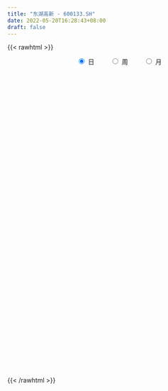 ```yaml
---
title: "东湖高新 - 600133.SH"
date: 2022-05-20T16:28:43+08:00
draft: false
---
```

{{< rawhtml >}}
    <div style="text-align: center">
        <label style="padding: 1rem;"><input style="margin-right: .5rem" type="radio" name="period" value="D" checked onclick="period_change(this)">日</label>
        <label style="padding: 1rem;"><input style="margin-right: .5rem" type="radio" name="period" value="W" onclick="period_change(this)">周</label>
        <label style="padding: 1rem;"><input style="margin-right: .5rem" type="radio" name="period" value="M" onclick="period_change(this)">月</label>
    </div>
    <div id="chart" style="height: 700px;"></div> 
    <script type="text/javascript">
        const D_v = [82368.84,96769.58,97381.0,160083.29,134887.07,92525.0,122423.38,145710.59,106011.01,126590.65,128394.28,94997.97,131197.54,119969.02,140406.72,142448.37,104646.24,170033.3,106342.0,80749.0,142929.33,127249.55,76702.95,65516.12,53928.0,83620.96,85642.1,115134.22,117267.84,255316.45,108156.18,108330.95,136575.16,130248.18,108931.0,89987.01,66669.68,52564.0,56546.51,40297.1,70838.09,43210.67,64029.84,67631.12,37303.58,49797.0,45069.43,54821.5,43654.57,96032.64,59782.98,50172.01,106053.34,127078.21,47525.01,41662.93,42394.02,68176.93,99508.03,44830.02,53409.03,57745.22,84196.47,53394.31,61405.26,94423.75,46773.06,72854.94,53050.0,68707.95,59945.95,73148.76,72799.86,44580.27,45540.74,43844.97,49527.0,49399.26,53951.77,154342.82,105555.12,168924.23,333844.69,162898.0,119608.78,206721.52,188042.42,152469.75,147935.25,136208.55,72044.48,115560.0,122704.69,72496.43,250811.18,125417.8,156745.4,164776.43,135960.0,152542.92,231357.45,147868.91,159120.46,232339.98,116960.0,127644.24,352580.27,176686.3,119517.28,206597.6,522557.57,354573.88,265542.43,268551.15,507971.92,204618.88,183998.95,219605.48,83406.35,81081.74,78213.0,70380.0,55894.18,71668.07,89708.03,83641.03,72789.42,55975.01,48024.4,52118.01,75626.0,64541.64,54541.0,53234.0,66494.48,68291.29,76110.66,52918.58,59780.23,52805.65,50726.3,76071.3,50733.2,51232.0,79558.31,70851.57,95206.81,61904.01,95442.36,80735.0,110500.76,144635.61,256984.95,176859.25,109557.52,116192.21,69054.64,56908.65,62821.25,60017.66,72190.01,128287.67,91210.07,99151.94,127777.13,107754.21,139465.15,84697.8,90011.94,124420.54,67305.04,87236.78,76259.34,98715.01,60799.08,56484.24,101948.23,50743.25,62681.01,53299.0,124518.4,146270.56,95032.52,105611.91,122244.04,110838.97,87827.18,168469.2,194081.83,202047.95,128767.79,141107.75,113298.36,168923.92,171282.9,105636.69,102390.44,125033.99,104793.5,112640.08,85658.06,111348.98,111493.8,172981.51,116201.66,85549.93,156370.71,141750.27,103914.01,483128.57,985860.99,645418.87,433254.37,440829.4,300981.55,300101.44,217730.1,410926.37,810877.1,448747.83,405960.7,311335.89,733015.49,1559788.01,970462.5,771063.04,518240.85,473336.17,342805.77,240087.65,260409.85,307841.1,173828.96,289186.27,262450.99,304731.58,259292.14,246248.81,334187.01,261420.81,485956.86,813437.39,595111.12,430462.26,289803.95,393167.89,304218.79,225090.56,249750.0,208140.48]
const D_histogram = [0.0,-0.0050096866,-0.0053675928,0.0066087211,0.0187934602,0.0266620158,0.0282249549,0.0332007324,0.0268262809,0.0273953577,0.0228238903,0.0189769133,0.019501306,0.0214428253,0.0140961669,0.0181989174,0.0210718678,0.0167148588,0.0111500036,0.0038371916,-0.0066982543,-0.0061586251,-0.0074665338,-0.0104658941,-0.0181031988,-0.0156848304,-0.014566126,-0.0212691235,-0.0216768045,-0.0027516867,0.0043306816,0.0074381638,0.0142561783,0.0102464456,0.0060187001,-0.0006904905,-0.0117926054,-0.0212101914,-0.0290299196,-0.0296284636,-0.0275165332,-0.0301354915,-0.0310464677,-0.0307683977,-0.0277749763,-0.03083136,-0.0329819165,-0.0254423368,-0.0249299492,-0.0134758701,-0.0040297744,0.0036717608,0.0041241538,0.003190693,-0.0055896758,-0.0162626065,-0.0109326073,0.0016205221,0.0039993341,0.0088017376,0.0078314473,0.0007232527,0.0009879162,0.0045812653,0.0081476293,0.0121297313,0.0116687789,0.0141641643,0.0119676632,0.0069182461,0.0009677839,-0.0097049451,-0.018926838,-0.0190546904,-0.0172615024,-0.0136807263,-0.0116887603,-0.010132234,-0.0050780754,0.0102112542,0.0183274926,0.0265859508,0.0331636796,0.035714851,0.0368034695,0.0425780283,0.0425935914,0.0350725726,0.0333529231,0.0225200557,0.016702575,0.0059992387,-0.0084953974,-0.0150145018,-0.0033952013,-0.0001537637,-0.0074383924,-0.0024146073,-0.0109938275,-0.0218807642,-0.0157246051,-0.0074693365,-0.0027813539,0.0032603703,0.0047210321,0.0000321591,0.0102417245,0.0126382046,0.0118976917,0.0143080871,0.0306597989,0.0331245885,0.032424208,0.0150247114,-0.0355761374,-0.0653245102,-0.0866763749,-0.1059158543,-0.1098178298,-0.1049280633,-0.1002885703,-0.0907151627,-0.077706192,-0.0617723674,-0.04214708,-0.0281607266,-0.0139105151,-0.0053156502,0.0037633477,0.0069176877,0.0125592107,0.0162444057,0.018473204,0.0202683961,0.0203751563,0.0174570745,0.0114799096,0.0115306581,0.0159688216,0.0196969966,0.0233780106,0.0248686871,0.0267662079,0.0274819007,0.029271222,0.0258293688,0.0224211573,0.0185234169,0.0208627229,0.0224738717,0.0247692974,0.0298695369,0.0414977507,0.0411971811,0.0333417408,0.0274686229,0.0230832582,0.0185313119,0.0159858692,0.0135187121,0.0131136735,0.0178215346,0.0158739999,0.016840848,0.0157162476,0.0190474902,0.019209937,0.0160575916,0.0122326046,0.0005005307,-0.003448322,-0.0074093507,-0.0086007735,-0.0143559681,-0.0188081697,-0.024081951,-0.0378356309,-0.0414190585,-0.0421747774,-0.0371933424,-0.0198578615,-0.0007480115,0.0108157939,0.0202099228,0.0238765624,0.0256212218,0.0260113673,0.0331309122,0.0350851109,0.043192012,0.0450592375,0.0383477368,0.0297145655,0.0119654716,0.0015312153,-0.008241988,-0.0094116238,-0.0070204748,-0.0037831952,-0.0103874842,-0.0170468053,-0.0284580866,-0.0377175083,-0.0278260566,-0.0204261997,-0.0200347966,-0.0386890737,-0.0375822674,-0.0342727861,0.0035071006,0.0360150032,0.0608796183,0.0705768947,0.0707365475,0.0698540235,0.065014452,0.0539711372,0.0509825135,0.0581882963,0.049575368,0.0479786823,0.026503277,0.0491550128,0.042005766,0.0253913493,-0.0097442789,-0.0214393814,-0.0452220708,-0.0643822245,-0.0654540293,-0.0785955743,-0.1022632218,-0.1131857047,-0.1299672803,-0.1320145129,-0.114845688,-0.1035016415,-0.0821273396,-0.0547613827,-0.0492004413,-0.0083462359,0.0295321224,0.0494524356,0.0671708523,0.0722164122,0.0771860748,0.0720990762,0.0620874511,0.053839718,0.0444544998]
const D_fast = [0.0,-0.0062621083,-0.0079619126,0.0056665815,0.0225496857,0.0370837452,0.045702923,0.0589788837,0.0593110023,0.0667289186,0.0678634238,0.0687606751,0.0741603943,0.0814626199,0.0776400032,0.086292483,0.0944334005,0.0942551061,0.0914777518,0.0851242377,0.0729142283,0.0719142011,0.0687396591,0.0631238252,0.0509607208,0.0494578816,0.0469350544,0.0349147762,0.029087894,0.0473250901,0.0554901288,0.0604571519,0.070839211,0.0693910897,0.0666680193,0.059786206,0.0457359397,0.0310158059,0.0159385978,0.0079329379,0.003165735,-0.0069870961,-0.0156596892,-0.0230737187,-0.0270240413,-0.0377882651,-0.0481843007,-0.0470053052,-0.0527254049,-0.0446402933,-0.0362016412,-0.0275821658,-0.0260987344,-0.026234522,-0.0364123097,-0.051150892,-0.0485540446,-0.0355957847,-0.0322171391,-0.0252143013,-0.0242267297,-0.0311541112,-0.0306424686,-0.0259038032,-0.0203005319,-0.0132859971,-0.0108297547,-0.0047933283,-0.0039979136,-0.0073177691,-0.0130262853,-0.0261252506,-0.0400788531,-0.044970378,-0.0474925656,-0.0473319711,-0.0482621951,-0.0492387274,-0.0454540877,-0.0276119444,-0.0149138329,-0.0000088869,0.0148597617,0.0263396458,0.0366291317,0.0530481975,0.0637121585,0.0649592828,0.0715778642,0.0663750107,0.0647331738,0.0555296471,0.0389111616,0.0286384318,0.0394089321,0.0426119287,0.0334677019,0.0378878352,0.0265601581,0.0102030303,0.0124280382,0.0188159726,0.0228086167,0.0296654335,0.0323063533,0.0276255201,0.0403955166,0.0459515479,0.0481854579,0.0541728751,0.0781895367,0.0889354734,0.0963411449,0.0826978261,0.0232029429,-0.0228765574,-0.0658975158,-0.1116159587,-0.1429723917,-0.164314641,-0.1847472906,-0.1978526737,-0.2042702511,-0.2037795182,-0.1946910008,-0.1877448291,-0.1769722463,-0.169706294,-0.1596864591,-0.1548026972,-0.1460213715,-0.1382750751,-0.1314279759,-0.1245656848,-0.1193651355,-0.1179189486,-0.1210261361,-0.1180927231,-0.1096623542,-0.1010099301,-0.0914844134,-0.0837765651,-0.0751874924,-0.0676013244,-0.0584941976,-0.0554787086,-0.0532816307,-0.052548517,-0.0449935302,-0.0377639135,-0.0292761634,-0.0167085397,0.0052941117,0.0152928374,0.0157728323,0.0167668701,0.01815232,0.0182332016,0.0196842262,0.0205967472,0.0234701269,0.0326333717,0.034654337,0.0398313971,0.0426358585,0.0507289738,0.0556939048,0.0565559573,0.0557891214,0.0441821802,0.039371247,0.0335578806,0.0302162644,0.0208720778,0.0117178338,0.0004235647,-0.0227890229,-0.0367272152,-0.0480266283,-0.0523435289,-0.0399725134,-0.0210496663,-0.0067819124,0.0076646972,0.0173004774,0.0254504422,0.0323434295,0.0477457024,0.0584711789,0.077376083,0.0905081179,0.0933835514,0.0921790215,0.0774212955,0.067369843,0.0555361427,0.052013601,0.0526496312,0.0549411121,0.045739952,0.0348189296,0.0162931266,-0.0023956721,0.0005392654,0.0028325723,-0.0017847236,-0.0301112692,-0.0384000297,-0.0436587449,-0.0050020831,0.0365095703,0.07659409,0.1039355901,0.1217793798,0.1383603616,0.1497744032,0.1522238727,0.1619808773,0.1837337342,0.1875146479,0.1979126327,0.1830630467,0.2180035357,0.2213557304,0.211089151,0.1735174531,0.1564625052,0.1213742981,0.0861185882,0.0686832761,0.0358928375,-0.0133406153,-0.0525595244,-0.1018329201,-0.1368837809,-0.148426378,-0.1629577418,-0.1621152748,-0.1484396637,-0.1551788325,-0.1164111861,-0.0711497972,-0.0388663751,-0.0043552453,0.0187444176,0.0430105989,0.0559483694,0.0614586071,0.0666708034,0.0683992102]
const D_slow = [0.0,-0.0012524217,-0.0025943199,-0.0009421396,0.0037562255,0.0104217294,0.0174779681,0.0257781512,0.0324847215,0.0393335609,0.0450395335,0.0497837618,0.0546590883,0.0600197946,0.0635438363,0.0680935657,0.0733615326,0.0775402473,0.0803277482,0.0812870461,0.0796124826,0.0780728263,0.0762061928,0.0735897193,0.0690639196,0.065142712,0.0615011805,0.0561838996,0.0507646985,0.0500767768,0.0511594472,0.0530189882,0.0565830327,0.0591446441,0.0606493192,0.0604766965,0.0575285452,0.0522259973,0.0449685174,0.0375614015,0.0306822682,0.0231483953,0.0153867784,0.007694679,0.0007509349,-0.0069569051,-0.0152023842,-0.0215629684,-0.0277954557,-0.0311644232,-0.0321718668,-0.0312539266,-0.0302228882,-0.0294252149,-0.0308226339,-0.0348882855,-0.0376214373,-0.0372163068,-0.0362164733,-0.0340160389,-0.032058177,-0.0318773639,-0.0316303848,-0.0304850685,-0.0284481612,-0.0254157283,-0.0224985336,-0.0189574926,-0.0159655768,-0.0142360152,-0.0139940692,-0.0164203055,-0.021152015,-0.0259156876,-0.0302310632,-0.0336512448,-0.0365734349,-0.0391064934,-0.0403760122,-0.0378231987,-0.0332413255,-0.0265948378,-0.0183039179,-0.0093752052,-0.0001743378,0.0104701693,0.0211185671,0.0298867103,0.0382249411,0.043854955,0.0480305987,0.0495304084,0.0474065591,0.0436529336,0.0428041333,0.0427656924,0.0409060943,0.0403024425,0.0375539856,0.0320837945,0.0281526433,0.0262853091,0.0255899707,0.0264050632,0.0275853212,0.027593361,0.0301537921,0.0333133433,0.0362877662,0.039864788,0.0475297377,0.0558108849,0.0639169369,0.0676731147,0.0587790804,0.0424479528,0.0207788591,-0.0057001045,-0.0331545619,-0.0593865778,-0.0844587203,-0.107137511,-0.126564059,-0.1420071509,-0.1525439208,-0.1595841025,-0.1630617313,-0.1643906438,-0.1634498069,-0.1617203849,-0.1585805823,-0.1545194808,-0.1499011798,-0.1448340808,-0.1397402918,-0.1353760231,-0.1325060457,-0.1296233812,-0.1256311758,-0.1207069266,-0.114862424,-0.1086452522,-0.1019537003,-0.0950832251,-0.0877654196,-0.0813080774,-0.075702788,-0.0710719338,-0.0658562531,-0.0602377852,-0.0540454608,-0.0465780766,-0.0362036389,-0.0259043437,-0.0175689085,-0.0107017528,-0.0049309382,-0.0002981102,0.0036983571,0.0070780351,0.0103564534,0.0148118371,0.0187803371,0.0229905491,0.026919611,0.0316814835,0.0364839678,0.0404983657,0.0435565168,0.0436816495,0.042819569,0.0409672313,0.0388170379,0.0352280459,0.0305260035,0.0245055157,0.015046608,0.0046918434,-0.005851851,-0.0151501865,-0.0201146519,-0.0203016548,-0.0175977063,-0.0125452256,-0.006576085,-0.0001707796,0.0063320622,0.0146147903,0.023386068,0.034184071,0.0454488804,0.0550358146,0.062464456,0.0654558239,0.0658386277,0.0637781307,0.0614252248,0.0596701061,0.0587243073,0.0561274362,0.0518657349,0.0447512132,0.0353218362,0.028365322,0.0232587721,0.018250073,0.0085778045,-0.0008177623,-0.0093859588,-0.0085091837,0.0004945671,0.0157144717,0.0333586954,0.0510428322,0.0685063381,0.0847599511,0.0982527354,0.1109983638,0.1255454379,0.1379392799,0.1499339505,0.1565597697,0.1688485229,0.1793499644,0.1856978017,0.183261732,0.1779018866,0.1665963689,0.1505008128,0.1341373055,0.1144884119,0.0889226064,0.0606261803,0.0281343602,-0.004869268,-0.03358069,-0.0594561004,-0.0799879353,-0.0936782809,-0.1059783913,-0.1080649502,-0.1006819196,-0.0883188107,-0.0715260976,-0.0534719946,-0.0341754759,-0.0161507068,-0.0006288441,0.0128310854,0.0239447104]
const D_data = [['2021-05-11', 5.3886, 5.5751, 5.369, 5.5849],['2021-05-12', 5.5359, 5.4966, 5.4966, 5.634],['2021-05-13', 5.4868, 5.5359, 5.477, 5.6242],['2021-05-14', 5.526, 5.7223, 5.5162, 5.742],['2021-05-17', 5.742, 5.8009, 5.7223, 5.8499],['2021-05-18', 5.8009, 5.8205, 5.7125, 5.8696],['2021-05-19', 5.8205, 5.7911, 5.7223, 5.8303],['2021-05-20', 5.7518, 5.8794, 5.7027, 5.9481],['2021-05-21', 5.8499, 5.7616, 5.7518, 5.9285],['2021-05-24', 5.8598, 5.8598, 5.7616, 5.9187],['2021-05-25', 5.8205, 5.8107, 5.7616, 5.8892],['2021-05-26', 5.7911, 5.8205, 5.7714, 5.8499],['2021-05-27', 5.8205, 5.8892, 5.7714, 5.9383],['2021-05-28', 5.8794, 5.9383, 5.8401, 5.9383],['2021-05-31', 5.9579, 5.8303, 5.8107, 5.9579],['2021-06-01', 5.8205, 5.9874, 5.7812, 5.9874],['2021-06-02', 5.9677, 6.0168, 5.8892, 6.0266],['2021-06-03', 5.9775, 5.9481, 5.8794, 5.9972],['2021-06-04', 5.8696, 5.9285, 5.8696, 5.9775],['2021-06-07', 5.9187, 5.8892, 5.8696, 5.9481],['2021-06-08', 5.8892, 5.8107, 5.7714, 5.9285],['2021-06-09', 5.7911, 5.9285, 5.7518, 5.9677],['2021-06-10', 5.9285, 5.9088, 5.8598, 5.9285],['2021-06-11', 5.899, 5.8794, 5.8499, 5.9481],['2021-06-15', 5.8499, 5.7911, 5.7714, 5.8499],['2021-06-16', 5.7911, 5.899, 5.7714, 5.9088],['2021-06-17', 5.9088, 5.8892, 5.8303, 5.9285],['2021-06-18', 5.9, 5.77, 5.77, 5.91],['2021-06-21', 5.77, 5.82, 5.72, 5.86],['2021-06-22', 5.81, 6.11, 5.79, 6.13],['2021-06-23', 6.1, 6.04, 5.99, 6.12],['2021-06-24', 6.04, 6.03, 6.0, 6.13],['2021-06-25', 6.02, 6.12, 6.02, 6.18],['2021-06-28', 6.13, 6.01, 5.95, 6.14],['2021-06-29', 6.01, 6.0, 5.95, 6.03],['2021-06-30', 5.98, 5.95, 5.93, 6.05],['2021-07-01', 5.96, 5.85, 5.83, 5.97],['2021-07-02', 5.88, 5.81, 5.78, 5.88],['2021-07-05', 5.79, 5.77, 5.75, 5.82],['2021-07-06', 5.75, 5.82, 5.75, 5.83],['2021-07-07', 5.8, 5.84, 5.73, 5.87],['2021-07-08', 5.85, 5.76, 5.76, 5.86],['2021-07-09', 5.75, 5.75, 5.62, 5.76],['2021-07-12', 5.8, 5.74, 5.73, 5.85],['2021-07-13', 5.72, 5.76, 5.71, 5.78],['2021-07-14', 5.76, 5.66, 5.66, 5.78],['2021-07-15', 5.67, 5.63, 5.59, 5.68],['2021-07-16', 5.64, 5.74, 5.62, 5.76],['2021-07-19', 5.74, 5.65, 5.64, 5.76],['2021-07-20', 5.64, 5.8, 5.6, 5.82],['2021-07-21', 5.81, 5.82, 5.77, 5.85],['2021-07-22', 5.86, 5.84, 5.78, 5.87],['2021-07-23', 5.95, 5.77, 5.77, 5.99],['2021-07-26', 5.76, 5.75, 5.59, 5.77],['2021-07-27', 5.72, 5.62, 5.62, 5.75],['2021-07-28', 5.6, 5.53, 5.46, 5.62],['2021-07-29', 5.56, 5.7, 5.55, 5.72],['2021-07-30', 5.67, 5.83, 5.65, 5.83],['2021-08-02', 5.82, 5.74, 5.72, 5.82],['2021-08-03', 5.74, 5.79, 5.73, 5.8],['2021-08-04', 5.78, 5.73, 5.71, 5.8],['2021-08-05', 5.73, 5.63, 5.61, 5.76],['2021-08-06', 5.63, 5.7, 5.57, 5.73],['2021-08-09', 5.67, 5.75, 5.66, 5.76],['2021-08-10', 5.76, 5.77, 5.7, 5.78],['2021-08-11', 5.76, 5.8, 5.75, 5.84],['2021-08-12', 5.78, 5.76, 5.74, 5.81],['2021-08-13', 5.77, 5.81, 5.71, 5.81],['2021-08-16', 5.75, 5.76, 5.72, 5.81],['2021-08-17', 5.75, 5.71, 5.64, 5.79],['2021-08-18', 5.61, 5.67, 5.61, 5.69],['2021-08-19', 5.65, 5.56, 5.56, 5.66],['2021-08-20', 5.56, 5.51, 5.48, 5.59],['2021-08-23', 5.51, 5.58, 5.51, 5.59],['2021-08-24', 5.58, 5.59, 5.54, 5.6],['2021-08-25', 5.59, 5.61, 5.55, 5.62],['2021-08-26', 5.61, 5.59, 5.57, 5.63],['2021-08-27', 5.6, 5.58, 5.53, 5.61],['2021-08-30', 5.58, 5.63, 5.56, 5.66],['2021-08-31', 5.68, 5.81, 5.63, 5.82],['2021-09-01', 5.81, 5.79, 5.74, 5.84],['2021-09-02', 5.77, 5.85, 5.76, 5.89],['2021-09-03', 6.12, 5.89, 5.82, 6.13],['2021-09-06', 5.85, 5.89, 5.85, 5.97],['2021-09-07', 5.88, 5.91, 5.86, 5.95],['2021-09-08', 5.91, 6.02, 5.89, 6.03],['2021-09-09', 5.98, 6.0, 5.94, 6.02],['2021-09-10', 6.0, 5.92, 5.9, 6.03],['2021-09-13', 5.96, 6.0, 5.87, 6.02],['2021-09-14', 6.03, 5.88, 5.85, 6.03],['2021-09-15', 5.89, 5.92, 5.85, 5.94],['2021-09-16', 5.92, 5.83, 5.81, 5.96],['2021-09-17', 5.81, 5.72, 5.66, 5.86],['2021-09-22', 5.65, 5.76, 5.65, 5.77],['2021-09-23', 5.79, 6.0, 5.78, 6.01],['2021-09-24', 6.01, 5.94, 5.9, 6.04],['2021-09-27', 5.99, 5.8, 5.72, 5.99],['2021-09-28', 5.76, 5.95, 5.75, 5.98],['2021-09-29', 5.91, 5.77, 5.75, 5.94],['2021-09-30', 5.77, 5.68, 5.63, 5.83],['2021-10-08', 5.71, 5.87, 5.7, 5.98],['2021-10-11', 5.89, 5.93, 5.84, 5.96],['2021-10-12', 5.91, 5.92, 5.85, 6.0],['2021-10-13', 5.94, 5.97, 5.73, 6.01],['2021-10-14', 5.96, 5.94, 5.9, 5.98],['2021-10-15', 5.92, 5.86, 5.83, 5.95],['2021-10-18', 5.85, 6.07, 5.84, 6.12],['2021-10-19', 6.09, 6.02, 6.0, 6.09],['2021-10-20', 6.01, 6.0, 5.95, 6.01],['2021-10-21', 6.0, 6.06, 5.99, 6.17],['2021-10-22', 6.07, 6.31, 6.02, 6.43],['2021-10-25', 6.31, 6.22, 6.18, 6.43],['2021-10-26', 6.19, 6.22, 6.09, 6.27],['2021-10-27', 6.2, 5.99, 5.95, 6.2],['2021-10-28', 5.99, 5.39, 5.39, 6.01],['2021-10-29', 5.28, 5.4, 5.28, 5.51],['2021-11-01', 5.37, 5.31, 5.23, 5.41],['2021-11-02', 5.29, 5.15, 5.07, 5.33],['2021-11-03', 5.15, 5.19, 5.1, 5.21],['2021-11-04', 5.22, 5.21, 5.13, 5.23],['2021-11-05', 5.2, 5.14, 5.14, 5.2],['2021-11-08', 5.12, 5.15, 5.11, 5.19],['2021-11-09', 5.13, 5.17, 5.13, 5.19],['2021-11-10', 5.16, 5.21, 5.13, 5.23],['2021-11-11', 5.2, 5.29, 5.19, 5.3],['2021-11-12', 5.28, 5.26, 5.21, 5.28],['2021-11-15', 5.26, 5.3, 5.21, 5.32],['2021-11-16', 5.3, 5.26, 5.25, 5.32],['2021-11-17', 5.25, 5.29, 5.23, 5.3],['2021-11-18', 5.29, 5.23, 5.23, 5.29],['2021-11-19', 5.23, 5.27, 5.16, 5.27],['2021-11-22', 5.26, 5.26, 5.23, 5.3],['2021-11-23', 5.26, 5.25, 5.23, 5.27],['2021-11-24', 5.25, 5.25, 5.22, 5.27],['2021-11-25', 5.24, 5.23, 5.23, 5.26],['2021-11-26', 5.24, 5.18, 5.15, 5.24],['2021-11-29', 5.15, 5.11, 5.08, 5.15],['2021-11-30', 5.12, 5.16, 5.12, 5.18],['2021-12-01', 5.15, 5.22, 5.12, 5.23],['2021-12-02', 5.23, 5.23, 5.2, 5.25],['2021-12-03', 5.24, 5.25, 5.21, 5.26],['2021-12-06', 5.25, 5.24, 5.23, 5.29],['2021-12-07', 5.26, 5.26, 5.2, 5.29],['2021-12-08', 5.28, 5.26, 5.22, 5.3],['2021-12-09', 5.24, 5.29, 5.24, 5.3],['2021-12-10', 5.28, 5.23, 5.21, 5.28],['2021-12-13', 5.23, 5.22, 5.2, 5.27],['2021-12-14', 5.23, 5.2, 5.18, 5.23],['2021-12-15', 5.19, 5.28, 5.18, 5.28],['2021-12-16', 5.28, 5.29, 5.26, 5.3],['2021-12-17', 5.31, 5.32, 5.28, 5.37],['2021-12-20', 5.32, 5.39, 5.3, 5.41],['2021-12-21', 5.39, 5.54, 5.36, 5.57],['2021-12-22', 5.58, 5.45, 5.41, 5.59],['2021-12-23', 5.42, 5.36, 5.35, 5.45],['2021-12-24', 5.38, 5.37, 5.28, 5.39],['2021-12-27', 5.35, 5.38, 5.33, 5.4],['2021-12-28', 5.38, 5.37, 5.32, 5.39],['2021-12-29', 5.39, 5.39, 5.33, 5.42],['2021-12-30', 5.39, 5.39, 5.38, 5.41],['2021-12-31', 5.39, 5.42, 5.38, 5.45],['2022-01-04', 5.42, 5.51, 5.42, 5.53],['2022-01-05', 5.51, 5.45, 5.42, 5.52],['2022-01-06', 5.45, 5.5, 5.43, 5.54],['2022-01-07', 5.5, 5.49, 5.48, 5.57],['2022-01-10', 5.51, 5.57, 5.49, 5.58],['2022-01-11', 5.57, 5.56, 5.52, 5.61],['2022-01-12', 5.53, 5.53, 5.49, 5.58],['2022-01-13', 5.54, 5.52, 5.51, 5.59],['2022-01-14', 5.52, 5.39, 5.38, 5.52],['2022-01-17', 5.38, 5.45, 5.38, 5.48],['2022-01-18', 5.48, 5.43, 5.39, 5.5],['2022-01-19', 5.43, 5.45, 5.4, 5.5],['2022-01-20', 5.49, 5.37, 5.37, 5.51],['2022-01-21', 5.36, 5.35, 5.32, 5.4],['2022-01-24', 5.35, 5.3, 5.29, 5.36],['2022-01-25', 5.3, 5.12, 5.11, 5.3],['2022-01-26', 5.12, 5.17, 5.11, 5.2],['2022-01-27', 5.2, 5.16, 5.13, 5.24],['2022-01-28', 5.21, 5.21, 5.14, 5.24],['2022-02-07', 5.25, 5.4, 5.22, 5.41],['2022-02-08', 5.42, 5.51, 5.37, 5.51],['2022-02-09', 5.51, 5.5, 5.46, 5.53],['2022-02-10', 5.48, 5.54, 5.48, 5.57],['2022-02-11', 5.55, 5.52, 5.51, 5.59],['2022-02-14', 5.49, 5.53, 5.45, 5.57],['2022-02-15', 5.55, 5.54, 5.48, 5.58],['2022-02-16', 5.53, 5.67, 5.53, 5.68],['2022-02-17', 5.67, 5.66, 5.64, 5.8],['2022-02-18', 5.68, 5.8, 5.61, 5.82],['2022-02-21', 5.83, 5.79, 5.73, 5.83],['2022-02-22', 5.74, 5.71, 5.67, 5.78],['2022-02-23', 5.7, 5.68, 5.64, 5.75],['2022-02-24', 5.68, 5.52, 5.45, 5.72],['2022-02-25', 5.61, 5.55, 5.53, 5.78],['2022-02-28', 5.49, 5.51, 5.36, 5.58],['2022-03-01', 5.53, 5.59, 5.52, 5.65],['2022-03-02', 5.63, 5.64, 5.59, 5.69],['2022-03-03', 5.64, 5.67, 5.61, 5.69],['2022-03-04', 5.65, 5.54, 5.52, 5.66],['2022-03-07', 5.55, 5.5, 5.49, 5.62],['2022-03-08', 5.51, 5.38, 5.37, 5.55],['2022-03-09', 5.4, 5.33, 5.12, 5.47],['2022-03-10', 5.42, 5.55, 5.35, 5.68],['2022-03-11', 5.54, 5.55, 5.4, 5.56],['2022-03-14', 5.5, 5.47, 5.46, 5.58],['2022-03-15', 5.42, 5.16, 5.13, 5.45],['2022-03-16', 5.25, 5.33, 5.1, 5.4],['2022-03-17', 5.39, 5.34, 5.33, 5.44],['2022-03-18', 5.3, 5.87, 5.29, 5.87],['2022-03-21', 6.06, 6.01, 5.97, 6.23],['2022-03-22', 5.92, 6.11, 5.9, 6.16],['2022-03-23', 6.0, 6.07, 5.92, 6.18],['2022-03-24', 6.06, 6.04, 6.02, 6.32],['2022-03-25', 6.07, 6.09, 6.0, 6.14],['2022-03-28', 6.02, 6.09, 5.94, 6.16],['2022-03-29', 6.07, 6.03, 5.97, 6.13],['2022-03-30', 6.04, 6.15, 6.01, 6.25],['2022-03-31', 6.15, 6.35, 6.13, 6.66],['2022-04-01', 6.23, 6.21, 6.11, 6.38],['2022-04-06', 6.21, 6.33, 6.17, 6.34],['2022-04-07', 6.25, 6.07, 6.05, 6.28],['2022-04-08', 6.19, 6.68, 6.11, 6.68],['2022-04-11', 6.84, 6.41, 6.41, 7.35],['2022-04-12', 6.16, 6.28, 6.14, 6.68],['2022-04-13', 6.26, 5.94, 5.91, 6.3],['2022-04-14', 5.98, 6.12, 5.91, 6.29],['2022-04-15', 6.15, 5.87, 5.82, 6.28],['2022-04-18', 5.78, 5.79, 5.67, 5.98],['2022-04-19', 5.81, 5.93, 5.72, 5.94],['2022-04-20', 5.85, 5.7, 5.65, 5.93],['2022-04-21', 5.67, 5.41, 5.38, 5.68],['2022-04-22', 5.35, 5.4, 5.32, 5.48],['2022-04-25', 5.33, 5.16, 5.15, 5.48],['2022-04-26', 5.22, 5.19, 5.18, 5.4],['2022-04-27', 5.26, 5.37, 5.07, 5.38],['2022-04-28', 5.27, 5.28, 5.11, 5.42],['2022-04-29', 5.29, 5.41, 5.25, 5.44],['2022-05-05', 5.43, 5.55, 5.38, 5.63],['2022-05-06', 5.37, 5.31, 5.28, 5.44],['2022-05-09', 5.4, 5.84, 5.4, 5.84],['2022-05-10', 5.8, 6.01, 5.76, 6.07],['2022-05-11', 5.98, 5.96, 5.94, 6.17],['2022-05-12', 5.94, 6.07, 5.93, 6.15],['2022-05-13', 6.12, 6.02, 5.93, 6.14],['2022-05-16', 6.11, 6.1, 6.0, 6.2],['2022-05-17', 6.08, 6.03, 5.87, 6.09],['2022-05-18', 5.96, 5.98, 5.91, 6.09],['2022-05-19', 5.88, 6.0, 5.82, 6.02],['2022-05-20', 5.98, 5.98, 5.94, 6.08]]
const W_v = [225399.83,512368.75,307163.15,236877.99,1790067.3100000001,2529611.7800000003,2564799.6699999999,1964103.3900000001,779832.3300000001,1131200.3799999999,904509.1799999999,1877683.0699999998,1052603.4700000002,1462051.8499999999,1475434.27,4528451.6799999997,5505342.9800000004,2904747.5999999996,2811499.29,1873448.3500000001,1176824.7,2052508.6699999999,1091815.8500000001,1528946.6300000001,1462097.48,704012.5299999999,610456.6,612590.54,678707.89,521473.25,538767.46,1056574.0799999998,555230.01,457621.25,510301.9,380270.84,229247.74,369682.0,653089.9,1129208.4199999999,882541.1899999999,652460.0600000001,645469.9300000001,418951.38,155603.45,94125.02,389981.71,431009.7,474813.13,151331.54,7181.0,679376.54,681529.65,343091.03,523090.09,334755.21,251427.45,245202.42,291530.19,1266461.8999999999,659453.96,292744.01,394641.0,219679.63,286500.83,205296.78,279583.89,257740.16,2651406.3800000004,3842390.96,2021290.7000000002,1308847.8700000001,909448.98,467339.21,1327888.8800000001,1827146.8300000001,686038.64,969026.47,914805.79,816224.25,419698.79,725752.1899999999,1201657.9100000001,1918824.1500000001,1958043.9599999997,2435453.7400000002,1696240.9400000002,1464762.29,920331.3700000001,850711.65,649263.77,748944.6899999999,206331.12,457963.3199999999,319774.29,311461.61,791747.1,359279.07,384964.52,355091.11,581356.51,336302.33,223951.75,228559.58,233676.78,301293.32,249058.0,140911.93,224883.98,218875.19,330448.14,277907.61,257632.09,222662.42,34560.0,119898.94,254659.12,499578.52,389821.2,204401.28,152351.66,97537.07,113815.24,105674.99,146613.96,277178.57,258541.78,290675.18,312909.07,208798.08,220657.26,547553.52,554521.9199999999,694187.76,648754.75,1310856.6499999999,3295881.2599999998,3333238.2400000002,2263473.3999999999,1734048.1899999999,1934983.52,2033399.1200000001,3262840.3000000003,1489647.6100000001,973601.66,953913.61,1559898.3100000001,786988.8300000001,1255055.8100000001,865118.9299999999,512332.2,281387.63,476362.55,1457395.1400000001,947712.62,630872.55,321820.84,528903.61,2504946.8599999999,2359639.5800000001,1207179.73,693726.64,610176.29,402477.46,374670.96,231095.54,59600.7,370138.57,296033.6,230247.8,293152.05,276404.69,310276.96,515330.5599999999,540670.04,630701.17,356229.42,376293.6199999999,175826.16,297790.17,265354.2,736685.49,572379.9099999999,313696.74,162470.24,172643.92,464488.5200000001,345789.4,419965.33,516250.5699999999,364836.98,700203.2799999999,561183.89,535014.1699999999,264209.48,339107.35,105815.8,509092.28,601557.05,601149.4600000001,663876.6299999999,493146.95,338325.28,725646.5800000001,448399.87,274922.21,254622.63,355695.54,326837.1,339688.77,328851.32,327652.52,232892.24,816618.6299999999,829740.4700000001,594452.97,448725.41,610024.75,231357.45,783933.59,1377939.02,1601258.2600000002,646305.52,371291.3100000001,304532.84,307102.41,292341.42,328446.38,443788.94,804229.54,320992.21,446426.81,546349.64,390315.25,325155.73,593677.4300000001,763265.1299999999,723380.72,550494.7,597684.01,970713.49,2806345.1799999997,2188382.8399999999,1450312.0800000001,4292890.5700000003,1324973.3300000001,1361909.79,595607.8200000001,2614771.5800000001,1380367.72]
const W_histogram = [0.0,-0.004888433,-0.0205187389,-0.0493547411,-0.0102791391,0.104175224,0.1624630542,0.1509524123,0.1277339925,0.1090991643,0.1007918336,0.1199423687,0.1189687064,0.146719537,0.1723503605,0.3690871413,0.4333523669,0.3986155862,0.3406336287,0.2636251818,0.1933989217,0.1551127333,0.0834950107,0.0336699733,-0.0616914873,-0.1578440846,-0.1916436537,-0.2611553217,-0.2785291062,-0.2977416504,-0.2779133484,-0.2761917244,-0.2895555523,-0.2719066753,-0.2864536355,-0.2916595623,-0.2857908905,-0.2494138973,-0.1854764906,-0.1108568505,-0.0772094742,-0.0359925314,-0.0532215518,-0.0950567281,-0.0973509974,-0.0818522898,-0.0515514155,-0.0238332713,0.0020926568,0.0145292437,-0.0350916955,-0.2355125124,-0.3208909934,-0.365051381,-0.3553348092,-0.3532407615,-0.3278512529,-0.3201872273,-0.2660479725,-0.1800264769,-0.1272923926,-0.1010044157,-0.0607036722,-0.0303910827,-0.0545348826,-0.0740876051,-0.0534672301,-0.0192135779,0.11643023,0.2572187788,0.258846184,0.2621811883,0.2371918699,0.2051807252,0.2104201181,0.2189674806,0.2043712189,0.1923651477,0.1809354342,0.1526251424,0.1042896714,0.1141561418,0.13732506,0.1617009593,0.1733615838,0.2227159825,0.2633600013,0.2391754686,0.2292296075,0.1902420595,0.1751095717,0.1012691162,0.0365955445,-0.0202763414,-0.0785672739,-0.1096175889,-0.1061577168,-0.1164768027,-0.1110388463,-0.0850672091,-0.0648663256,-0.0423331601,-0.0456392017,-0.0436440553,-0.0551792055,-0.0688484729,-0.1098299695,-0.1262007736,-0.1166318177,-0.1066499163,-0.0735937672,-0.0407420158,-0.0215177463,-0.0273970619,-0.029284274,-0.0135256316,0.0012659151,0.028400202,0.018712984,0.0132536388,-0.0017825125,-0.0089207896,-0.0094634734,-0.0020824344,0.0061431455,0.0200688216,0.0268039955,0.0423517023,0.051273079,0.0485898846,0.0311708875,0.0047388312,-0.0022529807,0.0051942543,-0.0068095484,0.0283202368,0.1416554496,0.1341859382,0.1234979964,0.1229289294,0.1496839653,0.168719522,0.1484511606,0.1367296794,0.1250520874,0.0900081184,0.0737827237,0.0188530768,0.0174036791,-0.0116710152,-0.0302809064,-0.0513128392,-0.0557253171,-0.0405941768,-0.0439786539,-0.0593224999,-0.0580377316,-0.0550404689,-0.0115430593,0.042564135,0.0502719245,0.0384045861,0.0129198893,-0.0035007514,-0.0265306437,-0.0424159798,-0.0441189076,-0.0311076508,-0.0389240873,-0.0467690447,-0.0428438373,-0.0410370131,-0.0349240357,-0.0219750067,-0.004738202,-0.0270477678,-0.0290639639,-0.0407418965,-0.0483766227,-0.0679957202,-0.0807901274,-0.0458602012,-0.0503908707,-0.044228133,-0.0322042621,-0.0089269056,0.0045431718,0.0224263393,0.0358264539,0.0475088054,0.0473744326,0.0622794147,0.0781697611,0.0598431901,0.0334218399,0.0063691619,-0.0109070436,-0.0035879449,0.0037424524,0.0194556773,0.0276530451,0.0281388387,0.0198533616,0.0357771453,0.0238388721,0.0109631078,0.0013406071,-0.0031887325,-0.0023665443,-0.010353185,-0.0081025196,-0.0257000676,-0.0311444875,-0.0132989327,0.0003701986,-0.0039738363,0.0074320227,-0.0025377216,0.0033410832,0.006074127,0.0360344795,-0.0053843424,-0.0478772514,-0.0644559946,-0.0707961905,-0.0766071071,-0.0713962347,-0.0651311443,-0.0513653268,-0.0360554602,-0.0204982046,-0.0042783544,0.0006672743,0.0021147202,-0.0050928908,0.0113820676,0.0398966851,0.0405484499,0.038925973,0.0371507316,0.0550716031,0.0778908892,0.0960248866,0.1323889438,0.0962846345,0.0381297582,-0.0002518385,-0.0312472689,-0.0042248351,0.0098918927]
const W_fast = [0.0,-0.0061105413,-0.0268705319,-0.0680452193,-0.0315394021,0.1089587669,0.2078623607,0.2340898219,0.2428049003,0.2514448631,0.2683354908,0.3174716181,0.3462401324,0.4106708472,0.4793892608,0.7683978269,0.9410011442,1.0059182602,1.0330947098,1.0219925583,1.0001160287,1.0006080237,0.9498640536,0.9084565096,0.7976721772,0.6620585587,0.5803480762,0.4455475777,0.3585415168,0.26489356,0.2152435248,0.1479172177,0.0621645017,0.01183671,-0.0743236592,-0.1524444765,-0.2180235274,-0.2440000085,-0.2264317244,-0.179526297,-0.1651812892,-0.1329624793,-0.1634968876,-0.2290962459,-0.2557282646,-0.2606926294,-0.243279609,-0.2215197826,-0.1950706903,-0.1790017925,-0.2373956556,-0.4966946006,-0.6622958299,-0.7977190628,-0.8768361933,-0.963052336,-1.0196256406,-1.0920084218,-1.1043811601,-1.0633662837,-1.0424552976,-1.0414184247,-1.0162935992,-0.9935787804,-1.0313563009,-1.0694309247,-1.0621773573,-1.0327270995,-0.8679757341,-0.6628824906,-0.5965435394,-0.527663238,-0.493354589,-0.4740705524,-0.41622613,-0.3529368973,-0.3164403543,-0.2803551385,-0.2465509935,-0.2367049996,-0.2589680529,-0.220562547,-0.1630623638,-0.0982612246,-0.0432602042,0.0617731902,0.1682572093,0.2038665438,0.2512280845,0.2598010514,0.2884459565,0.2399227801,0.1843980945,0.1224571232,0.0445243723,-0.01393034,-0.037009897,-0.0764481836,-0.0987699388,-0.0940651038,-0.0900808017,-0.0781309263,-0.0928467683,-0.1017626358,-0.1270925874,-0.157973973,-0.226412962,-0.2743339595,-0.293922958,-0.3106035357,-0.2959458283,-0.2732795809,-0.259434748,-0.2721633291,-0.2813716096,-0.2689943752,-0.2538863496,-0.2196520122,-0.2246609842,-0.2268069197,-0.2422886992,-0.2516571736,-0.2545657258,-0.2477052954,-0.2379439291,-0.2190010476,-0.2055648749,-0.1794292424,-0.157689596,-0.1482253192,-0.1578515945,-0.1830989429,-0.1906540001,-0.1819082015,-0.1956143913,-0.1534045468,-0.0046554716,0.0214215015,0.0416080588,0.0717712241,0.1359472513,0.1971626886,0.2140071174,0.2364680559,0.2560534858,0.2435115464,0.2457318327,0.1955154549,0.1984169771,0.1664245289,0.1402444111,0.1063842685,0.0880404614,0.0930230574,0.0786439169,0.0484694459,0.0352447812,0.0244819268,0.0650935716,0.1298417996,0.1501175703,0.1478513784,0.1255966539,0.1083008253,0.0786382722,0.0521489411,0.0394162863,0.0446506305,0.0271031722,0.0075659535,0.0007802016,-0.0076722274,-0.010290259,-0.0028349816,0.0132172725,-0.0158542352,-0.0251364223,-0.046999829,-0.0667287109,-0.1033467384,-0.1363386775,-0.1128738016,-0.1300021888,-0.1348964843,-0.130923679,-0.1098780488,-0.0952721785,-0.0717824262,-0.049425698,-0.0258661452,-0.0141569099,0.0163179259,0.0517507126,0.0483849391,0.0303190488,0.0048586614,-0.0151443051,-0.0087221926,-0.0004561821,0.0201209621,0.0352315912,0.0427520944,0.0394299577,0.0642980277,0.0583194725,0.0481844852,0.0388971363,0.0335706135,0.0338011656,0.0232262288,0.0234512642,-0.0005713007,-0.0138018425,0.0007189791,0.0144806601,0.0091431661,0.0224070308,0.0118028561,0.0185169316,0.0227685073,0.0617374796,0.0189725721,-0.0354896498,-0.0681823916,-0.0922216351,-0.1171843285,-0.1298225148,-0.1398402105,-0.1389157246,-0.1326197232,-0.1221870186,-0.107036757,-0.1019243098,-0.0999481838,-0.1084290175,-0.0891085423,-0.0506197535,-0.0398308762,-0.0317218598,-0.0242094183,0.007479354,0.0497713624,0.0919115814,0.1613728746,0.1493397239,0.1007172871,0.0622727308,0.0234654832,0.0494317081,0.0660214091]
const W_slow = [0.0,-0.0012221083,-0.006351793,-0.0186904783,-0.021260263,0.004783543,0.0453993065,0.0831374096,0.1150709077,0.1423456988,0.1675436572,0.1975292494,0.227271426,0.2639513102,0.3070389003,0.3993106857,0.5076487774,0.6073026739,0.6924610811,0.7583673765,0.806717107,0.8454952903,0.866369043,0.8747865363,0.8593636645,0.8199026433,0.7719917299,0.7067028995,0.6370706229,0.5626352103,0.4931568732,0.4241089421,0.3517200541,0.2837433852,0.2121299764,0.1392150858,0.0677673632,0.0054138888,-0.0409552338,-0.0686694465,-0.087971815,-0.0969699479,-0.1102753358,-0.1340395178,-0.1583772672,-0.1788403396,-0.1917281935,-0.1976865113,-0.1971633471,-0.1935310362,-0.2023039601,-0.2611820882,-0.3414048365,-0.4326676818,-0.5215013841,-0.6098115745,-0.6917743877,-0.7718211945,-0.8383331876,-0.8833398068,-0.915162905,-0.9404140089,-0.955589927,-0.9631876977,-0.9768214183,-0.9953433196,-1.0087101271,-1.0135135216,-0.9844059641,-0.9201012694,-0.8553897234,-0.7898444263,-0.7305464589,-0.6792512776,-0.6266462481,-0.5719043779,-0.5208115732,-0.4727202862,-0.4274864277,-0.3893301421,-0.3632577242,-0.3347186888,-0.3003874238,-0.2599621839,-0.216621788,-0.1609427924,-0.095102792,-0.0353089249,0.021998477,0.0695589919,0.1133363848,0.1386536639,0.14780255,0.1427334646,0.1230916462,0.0956872489,0.0691478197,0.0400286191,0.0122689075,-0.0089978948,-0.0252144762,-0.0357977662,-0.0472075666,-0.0581185805,-0.0719133818,-0.0891255001,-0.1165829925,-0.1481331859,-0.1772911403,-0.2039536194,-0.2223520612,-0.2325375651,-0.2379170017,-0.2447662672,-0.2520873357,-0.2554687436,-0.2551522648,-0.2480522143,-0.2433739683,-0.2400605585,-0.2405061867,-0.2427363841,-0.2451022524,-0.245622861,-0.2440870746,-0.2390698692,-0.2323688704,-0.2217809448,-0.208962675,-0.1968152039,-0.189022482,-0.1878377742,-0.1884010193,-0.1871024558,-0.1888048429,-0.1817247837,-0.1463109213,-0.1127644367,-0.0818899376,-0.0511577053,-0.013736714,0.0284431666,0.0655559567,0.0997383766,0.1310013984,0.153503428,0.1719491089,0.1766623781,0.1810132979,0.1780955441,0.1705253175,0.1576971077,0.1437657784,0.1336172342,0.1226225708,0.1077919458,0.0932825129,0.0795223957,0.0766366308,0.0872776646,0.0998456457,0.1094467923,0.1126767646,0.1118015767,0.1051689158,0.0945649209,0.083535194,0.0757582813,0.0660272595,0.0543349983,0.0436240389,0.0333647857,0.0246337767,0.0191400251,0.0179554746,0.0111935326,0.0039275416,-0.0062579325,-0.0183520882,-0.0353510182,-0.0555485501,-0.0670136004,-0.0796113181,-0.0906683513,-0.0987194168,-0.1009511432,-0.0998153503,-0.0942087655,-0.085252152,-0.0733749506,-0.0615313425,-0.0459614888,-0.0264190485,-0.011458251,-0.003102791,-0.0015105006,-0.0042372615,-0.0051342477,-0.0041986346,0.0006652848,0.007578546,0.0146132557,0.0195765961,0.0285208824,0.0344806004,0.0372213774,0.0375565292,0.036759346,0.0361677099,0.0335794137,0.0315537838,0.0251287669,0.017342645,0.0140179118,0.0141104615,0.0131170024,0.0149750081,0.0143405777,0.0151758485,0.0166943802,0.0257030001,0.0243569145,0.0123876016,-0.003726397,-0.0214254446,-0.0405772214,-0.0584262801,-0.0747090662,-0.0875503979,-0.0965642629,-0.1016888141,-0.1027584027,-0.1025915841,-0.102062904,-0.1033361267,-0.1004906098,-0.0905164386,-0.0803793261,-0.0706478328,-0.0613601499,-0.0475922492,-0.0281195268,-0.0041133052,0.0289839308,0.0530550894,0.0625875289,0.0625245693,0.0547127521,0.0536565433,0.0561295165]
const W_data = [['2017-04-07', 7.6993, 7.7472, 7.6897, 7.8812],['2017-04-14', 7.7376, 7.6706, 7.6227, 7.9387],['2017-04-21', 7.6706, 7.4695, 7.2013, 7.7184],['2017-04-28', 7.4216, 7.1534, 6.8949, 7.4886],['2017-05-05', 7.5173, 8.0057, 7.4886, 8.5995],['2017-05-12', 8.0057, 9.4039, 7.9578, 9.5571],['2017-05-19', 9.2889, 9.2794, 9.1261, 10.2178],['2017-05-26', 8.9921, 8.6665, 8.1398, 9.0974],['2017-06-02', 8.7335, 8.5516, 8.0919, 8.791],['2017-06-09', 8.4941, 8.609, 8.4367, 8.8484],['2017-06-16', 8.5707, 8.7718, 8.3217, 8.791],['2017-06-23', 8.791, 9.2602, 8.791, 9.7486],['2017-06-30', 9.2219, 9.1836, 8.9825, 9.5475],['2017-07-07', 9.2698, 9.7582, 9.107, 9.9401],['2017-07-14', 9.7486, 10.0455, 9.356, 10.055],['2017-07-21', 10.1987, 13.062, 9.8827, 13.1003],['2017-07-28', 13.062, 12.497, 12.3629, 14.2686],['2017-08-04', 12.4299, 11.75, 11.6638, 13.0716],['2017-08-11', 11.7692, 11.5968, 11.3191, 12.2959],['2017-08-18', 11.5202, 11.3383, 11.1084, 12.0948],['2017-08-25', 11.3478, 11.3191, 10.9169, 11.4627],['2017-09-01', 11.2808, 11.683, 11.2042, 11.9799],['2017-09-08', 11.6351, 11.185, 11.118, 11.6351],['2017-09-15', 11.2042, 11.3, 11.118, 11.8745],['2017-09-22', 11.3287, 10.4477, 10.4381, 11.7596],['2017-09-29', 10.3423, 9.9497, 9.8156, 10.3423],['2017-10-13', 10.0646, 10.3519, 10.0263, 10.3902],['2017-10-20', 10.3806, 9.5475, 9.2889, 10.4094],['2017-10-27', 9.5379, 9.8444, 9.49, 10.1221],['2017-11-03', 9.8635, 9.5762, 9.4805, 10.0072],['2017-11-10', 9.4996, 9.9114, 9.49, 9.9306],['2017-11-17', 9.921, 9.5858, 9.4422, 10.3423],['2017-11-24', 9.4709, 9.1932, 9.1357, 9.5667],['2017-12-01', 9.1932, 9.4134, 9.1836, 9.49],['2017-12-08', 9.3751, 8.8293, 8.4462, 9.3751],['2017-12-15', 8.791, 8.6856, 8.609, 9.0304],['2017-12-22', 8.6856, 8.609, 8.5707, 8.8197],['2017-12-29', 8.6186, 8.8963, 8.4558, 8.9346],['2018-01-05', 8.8963, 9.3368, 8.8197, 9.4996],['2018-01-12', 9.2698, 9.7199, 9.0974, 9.8444],['2018-01-19', 9.7007, 9.4134, 9.3368, 9.8827],['2018-01-26', 9.3943, 9.6528, 9.3464, 9.7199],['2018-02-02', 9.672, 8.9346, 8.6186, 9.7965],['2018-02-09', 8.8197, 8.3888, 8.1398, 9.0783],['2018-02-14', 8.3888, 8.6665, 8.3888, 8.7527],['2018-02-23', 8.7144, 8.8293, 8.7144, 8.8963],['2018-03-02', 8.8293, 9.0591, 8.7335, 9.0783],['2018-03-09', 9.0687, 9.1261, 8.8963, 9.1932],['2018-03-16', 9.0974, 9.2123, 8.8197, 9.2506],['2018-03-23', 9.2123, 9.1261, 9.0974, 9.4326],['2018-06-29', 8.2107, 8.2107, 8.2107, 8.2107],['2018-07-06', 7.3916, 5.4998, 5.2755, 7.3916],['2018-07-13', 5.4803, 5.8996, 5.4803, 6.1336],['2018-07-20', 5.9191, 5.7338, 5.49, 6.0069],['2018-07-27', 5.7241, 5.9581, 5.6461, 6.2507],['2018-08-03', 5.9386, 5.5291, 5.3048, 6.0459],['2018-08-10', 5.5291, 5.5291, 5.334, 5.6168],['2018-08-17', 5.4803, 5.0317, 4.9732, 5.5193],['2018-08-24', 5.0122, 5.4315, 4.866, 5.4315],['2018-08-31', 5.4608, 5.9094, 5.2853, 5.9971],['2018-09-07', 5.8801, 5.6168, 5.4315, 5.8801],['2018-09-14', 5.5681, 5.2755, 5.178, 5.6168],['2018-09-21', 5.2658, 5.4315, 5.0512, 5.5096],['2018-09-28', 5.373, 5.3243, 5.2658, 5.4413],['2018-10-12', 5.256, 4.4857, 4.2126, 5.256],['2018-10-19', 4.4857, 4.2321, 4.0273, 4.5344],['2018-10-26', 4.3199, 4.5442, 4.3101, 4.6417],['2018-11-02', 4.5344, 4.6904, 4.3394, 4.7099],['2018-11-09', 4.7099, 6.3189, 4.6709, 6.3189],['2018-11-16', 6.3872, 7.1478, 6.1726, 7.4013],['2018-11-23', 7.021, 5.8704, 5.8509, 7.1965],['2018-11-30', 5.9581, 5.9971, 5.8606, 6.4067],['2018-12-07', 6.1434, 5.6753, 5.5973, 6.2702],['2018-12-14', 5.6558, 5.5096, 5.4608, 5.7826],['2018-12-21', 5.4705, 5.9776, 5.4608, 6.2312],['2018-12-28', 5.9679, 6.1434, 5.8118, 6.631],['2019-01-04', 6.1141, 5.9289, 5.6266, 6.3092],['2019-01-11', 5.9874, 5.9776, 5.8704, 6.3092],['2019-01-18', 5.9971, 6.0069, 5.8021, 6.2117],['2019-01-25', 5.9874, 5.7631, 5.7533, 6.3384],['2019-02-01', 5.8118, 5.3535, 5.1097, 5.8509],['2019-02-15', 5.373, 6.0166, 5.373, 6.3384],['2019-02-22', 5.9386, 6.3287, 5.9191, 6.3384],['2019-03-01', 6.631, 6.553, 6.3579, 7.0308],['2019-03-08', 6.6407, 6.592, 6.4944, 7.2843],['2019-03-15', 6.6992, 7.3623, 6.631, 7.9669],['2019-03-22', 7.4111, 7.6744, 6.9723, 7.9182],['2019-03-29', 7.5964, 7.099, 6.7675, 8.24],['2019-04-04', 7.1673, 7.3721, 7.1283, 7.5476],['2019-04-12', 7.4208, 7.0503, 6.982, 7.4501],['2019-04-19', 7.099, 7.3623, 6.9528, 7.3721],['2019-04-26', 7.4013, 6.5139, 6.5139, 7.5574],['2019-04-30', 6.5725, 6.3287, 6.1044, 6.5725],['2019-05-10', 6.2409, 6.1239, 5.6168, 6.2409],['2019-05-17', 6.0459, 5.7728, 5.7241, 6.1141],['2019-05-24', 5.7728, 5.8118, 5.6558, 6.0946],['2019-05-31', 5.8411, 6.0946, 5.7631, 6.6895],['2019-06-06', 6.1531, 5.8216, 5.7826, 6.2507],['2019-06-14', 5.8509, 5.9182, 5.7923, 6.2214],['2019-06-21', 5.9182, 6.1823, 5.8204, 6.241],['2019-06-28', 6.2019, 6.1726, 6.0552, 6.378],['2019-07-05', 6.2704, 6.2704, 6.1823, 6.3193],['2019-07-12', 6.2704, 5.9574, 5.8987, 6.2704],['2019-07-19', 5.9671, 5.9769, 5.84, 6.0552],['2019-07-26', 5.9769, 5.7324, 5.703, 5.9965],['2019-08-02', 5.7519, 5.5759, 5.4878, 5.9182],['2019-08-09', 5.5563, 4.9987, 4.94, 5.5759],['2019-08-16', 5.0085, 5.0378, 4.8128, 5.1357],['2019-08-23', 5.0672, 5.2237, 5.0672, 5.3117],['2019-08-30', 5.0867, 5.165, 5.0378, 5.3704],['2019-09-06', 5.2041, 5.4682, 5.1748, 5.5759],['2019-09-12', 5.5367, 5.5661, 5.4487, 5.615],['2019-09-20', 5.6052, 5.478, 5.39, 5.703],['2019-09-27', 5.4389, 5.1454, 5.1063, 5.478],['2019-09-30', 5.1357, 5.1161, 5.0476, 5.1552],['2019-10-11', 5.1259, 5.3215, 5.0672, 5.3411],['2019-10-18', 5.39, 5.3509, 5.3117, 5.5367],['2019-10-25', 5.3215, 5.5954, 5.1748, 5.6443],['2019-11-01', 5.5661, 5.165, 5.0574, 5.6345],['2019-11-08', 5.1846, 5.1552, 5.0378, 5.2139],['2019-11-15', 5.1259, 4.9498, 4.94, 5.1259],['2019-11-22', 4.9107, 4.9498, 4.9009, 5.0574],['2019-11-29', 4.94, 4.9694, 4.94, 5.0574],['2019-12-06', 4.9791, 5.0476, 4.94, 5.0574],['2019-12-13', 5.0574, 5.0672, 4.9987, 5.0867],['2019-12-20', 5.1161, 5.1748, 5.0867, 5.253],['2019-12-27', 5.1748, 5.1259, 5.028, 5.2139],['2020-01-03', 5.1357, 5.2922, 5.1357, 5.3313],['2020-01-10', 5.253, 5.2824, 5.2041, 5.3704],['2020-01-17', 5.2726, 5.165, 5.1552, 5.3313],['2020-01-23', 5.1454, 4.9302, 4.8911, 5.2237],['2020-02-07', 4.4411, 4.6857, 4.0009, 4.6955],['2020-02-14', 4.7835, 4.8128, 4.6955, 5.0476],['2020-02-21', 4.7248, 4.9694, 4.7248, 5.1259],['2020-02-28', 4.9596, 4.6857, 4.6661, 5.0476],['2020-03-06', 4.7444, 5.3215, 4.7444, 5.5465],['2020-03-13', 5.4096, 6.7497, 5.0965, 7.4247],['2020-03-20', 6.3291, 5.615, 5.1846, 6.4073],['2020-03-27', 5.3802, 5.615, 5.0574, 6.0356],['2020-04-03', 5.5759, 5.8008, 5.3509, 5.9378],['2020-04-10', 5.8693, 6.3193, 5.7911, 6.5345],['2020-04-17', 6.065, 6.4758, 5.9476, 6.7399],['2020-04-24', 6.4465, 6.1139, 6.0943, 7.1214],['2020-04-30', 6.065, 6.2606, 5.5954, 6.4269],['2020-05-08', 6.1628, 6.3193, 6.1139, 6.6812],['2020-05-15', 6.3193, 6.0063, 5.928, 6.3193],['2020-05-22', 5.9965, 6.1921, 5.9965, 6.7693],['2020-05-29', 5.9671, 5.5759, 5.5074, 6.0356],['2020-06-05', 5.5856, 6.1334, 5.5759, 6.4073],['2020-06-12', 5.8595, 5.7322, 5.5064, 5.9574],['2020-06-19', 5.6929, 5.742, 5.5947, 5.9383],['2020-06-24', 5.7911, 5.5947, 5.5751, 5.8401],['2020-07-03', 5.5849, 5.7125, 5.477, 5.7616],['2020-07-10', 5.7714, 5.9677, 5.7223, 6.1935],['2020-07-17', 5.9285, 5.7518, 5.5751, 6.164],['2020-07-24', 5.8205, 5.526, 5.477, 5.9874],['2020-07-31', 5.5947, 5.6635, 5.5162, 5.7027],['2020-08-07', 5.6831, 5.6635, 5.5849, 5.8303],['2020-08-14', 5.6635, 6.2818, 5.634, 6.6254],['2020-08-21', 6.2524, 6.7039, 6.2426, 6.91],['2020-08-28', 6.6057, 6.3407, 6.1837, 6.7726],['2020-09-04', 6.3505, 6.1346, 5.9285, 6.3996],['2020-09-11', 6.115, 5.899, 5.7616, 6.2229],['2020-09-18', 5.9187, 5.9187, 5.7714, 5.9579],['2020-09-25', 5.9383, 5.7322, 5.6929, 6.0561],['2020-09-30', 5.742, 5.7027, 5.7027, 6.0364],['2020-10-09', 5.7812, 5.8107, 5.742, 5.8598],['2020-10-16', 5.8598, 6.007, 5.8303, 6.0364],['2020-10-23', 6.0364, 5.742, 5.7223, 6.0953],['2020-10-30', 5.7911, 5.6733, 5.6438, 5.8401],['2020-11-06', 5.742, 5.7812, 5.634, 5.8205],['2020-11-13', 5.7714, 5.742, 5.6831, 5.899],['2020-11-20', 5.7616, 5.7911, 5.7223, 5.8892],['2020-11-27', 5.7714, 5.9088, 5.7125, 5.9285],['2020-12-04', 5.9187, 6.0364, 5.8303, 6.0757],['2020-12-11', 6.007, 5.5162, 5.477, 6.1542],['2020-12-18', 5.5162, 5.6831, 5.4475, 5.7125],['2020-12-25', 5.6438, 5.4966, 5.3297, 5.7027],['2020-12-31', 5.4966, 5.4573, 5.3592, 5.5359],['2021-01-08', 5.4573, 5.1825, 5.0255, 5.4966],['2021-01-15', 5.1825, 5.1138, 4.9666, 5.2119],['2021-01-22', 5.1138, 5.7125, 5.0942, 6.0659],['2021-01-29', 5.526, 5.2512, 5.2021, 5.5849],['2021-02-05', 5.2316, 5.3395, 5.2021, 5.5064],['2021-02-10', 5.3297, 5.4181, 5.2316, 5.5064],['2021-02-19', 5.4573, 5.6242, 5.4279, 5.6242],['2021-02-26', 5.634, 5.5849, 5.526, 5.7322],['2021-03-05', 5.5849, 5.7223, 5.5849, 5.742],['2021-03-12', 5.7518, 5.7616, 5.5359, 5.8499],['2021-03-19', 5.7518, 5.8303, 5.742, 5.9775],['2021-03-26', 5.8303, 5.742, 5.6536, 5.9481],['2021-04-02', 5.742, 6.007, 5.6733, 6.2033],['2021-04-09', 6.007, 6.1542, 5.9187, 6.1542],['2021-04-16', 6.0266, 5.7714, 5.634, 6.0266],['2021-04-23', 5.7911, 5.5849, 5.5751, 5.8499],['2021-04-30', 5.5849, 5.4475, 5.3101, 5.7223],['2021-05-07', 5.4377, 5.4475, 5.3886, 5.4966],['2021-05-14', 5.4475, 5.7223, 5.3395, 5.742],['2021-05-21', 5.742, 5.7616, 5.7027, 5.9481],['2021-05-28', 5.8598, 5.9383, 5.7616, 5.9383],['2021-06-04', 5.9579, 5.9285, 5.7812, 6.0266],['2021-06-11', 5.9187, 5.8794, 5.7518, 5.9677],['2021-06-18', 5.8499, 5.77, 5.77, 5.9285],['2021-06-25', 5.77, 6.12, 5.72, 6.18],['2021-07-02', 6.13, 5.81, 5.78, 6.14],['2021-07-09', 5.79, 5.75, 5.62, 5.87],['2021-07-16', 5.8, 5.74, 5.59, 5.85],['2021-07-23', 5.74, 5.77, 5.6, 5.99],['2021-07-30', 5.76, 5.83, 5.46, 5.83],['2021-08-06', 5.82, 5.7, 5.57, 5.82],['2021-08-13', 5.67, 5.81, 5.66, 5.84],['2021-08-20', 5.75, 5.51, 5.48, 5.81],['2021-08-27', 5.51, 5.58, 5.51, 5.63],['2021-09-03', 5.58, 5.89, 5.56, 6.13],['2021-09-10', 5.85, 5.92, 5.85, 6.03],['2021-09-17', 5.96, 5.72, 5.66, 6.03],['2021-09-24', 5.65, 5.94, 5.65, 6.04],['2021-09-30', 5.99, 5.68, 5.63, 5.99],['2021-10-08', 5.71, 5.87, 5.7, 5.98],['2021-10-15', 5.89, 5.86, 5.73, 6.01],['2021-10-22', 5.85, 6.31, 5.84, 6.43],['2021-10-29', 6.31, 5.4, 5.28, 6.43],['2021-11-05', 5.37, 5.14, 5.07, 5.41],['2021-11-12', 5.12, 5.26, 5.11, 5.3],['2021-11-19', 5.26, 5.27, 5.16, 5.32],['2021-11-26', 5.26, 5.18, 5.15, 5.3],['2021-12-03', 5.15, 5.25, 5.08, 5.26],['2021-12-10', 5.25, 5.23, 5.2, 5.3],['2021-12-17', 5.23, 5.32, 5.18, 5.37],['2021-12-24', 5.32, 5.37, 5.28, 5.59],['2021-12-31', 5.35, 5.42, 5.32, 5.45],['2022-01-07', 5.42, 5.49, 5.42, 5.57],['2022-01-14', 5.51, 5.39, 5.38, 5.61],['2022-01-21', 5.38, 5.35, 5.32, 5.51],['2022-01-28', 5.35, 5.21, 5.11, 5.36],['2022-02-11', 5.25, 5.52, 5.22, 5.59],['2022-02-18', 5.49, 5.8, 5.45, 5.82],['2022-02-25', 5.83, 5.55, 5.45, 5.83],['2022-03-04', 5.49, 5.54, 5.36, 5.69],['2022-03-11', 5.55, 5.55, 5.12, 5.68],['2022-03-18', 5.5, 5.87, 5.1, 5.87],['2022-03-25', 6.06, 6.09, 5.9, 6.32],['2022-04-01', 6.02, 6.21, 5.94, 6.66],['2022-04-08', 6.21, 6.68, 6.05, 6.68],['2022-04-15', 6.84, 5.87, 5.82, 7.35],['2022-04-22', 5.78, 5.4, 5.32, 5.98],['2022-04-29', 5.33, 5.41, 5.07, 5.48],['2022-05-06', 5.43, 5.31, 5.28, 5.63],['2022-05-13', 5.4, 6.02, 5.4, 6.17],['2022-05-20', 6.11, 5.98, 5.82, 6.2]]
const M_v = [62474.32,138787.99,53906.53,98999.91,99582.8,225945.7,63629.27,48844.61,134034.9,74729.46,29800.0,31852.95,27583.12,46214.85,74046.34,89863.61,75615.32,71032.36,246574.36,408456.9800000001,107626.8,65610.32,43936.5,44271.06,39430.29,153791.14,141615.64,138273.29,337239.5699999999,139675.29,568656.91,96505.41,112372.58,109762.98,186659.98,188586.31,126617.51,213615.26,146077.25,158077.64,113916.85,113123.35,105257.17,62269.82,111759.07,140363.83,408968.01,370811.03,269212.8799999999,145237.78,106898.7,204048.91,156348.65,233499.12,86014.82,666459.9299999999,868137.0699999999,674331.84,467916.9300000001,764446.2699999999,343992.99,129275.38,367226.26,650925.0700000001,631716.72,1231821.8900000001,1216315.4200000002,930538.1699999999,977988.0899999997,616804.7999999999,1173515.6200000001,815418.3199999998,598546.1300000001,468538.8900000001,722189.4100000001,2624951.21,1239338.3500000003,1222537.4400000004,752278.75,743641.0600000001,393479.2,762138.8400000001,346969.4,554662.7600000001,394636.7200000001,735908.0000000001,1837319.9000000001,1046106.6299999999,2556984.1699999999,1898743.3100000001,2593091.0700000003,2848068.5099999998,2071239.8400000003,2765406.0399999991,1900102.1499999999,1441427.8900000001,959563.8099999999,3062886.9900000002,2130916.73,3941644.4199999999,3063323.9699999997,8420449.9299999997,3600582.2600000002,2101281.0599999996,1246499.6599999997,3164018.9300000002,4836610.5599999987,3705813.29,4646221.3600000003,3087186.8800000004,1784463.3999999999,929910.0699999999,2969322.9299999997,3904691.0000000009,1112778.5900000001,1291840.2599999998,2471238.96,3817506.5400000005,1916721.1699999997,1055786.78,1189795.3199999998,3718596.4899999993,1195629.1899999999,916972.7699999999,1254845.2400000002,1892421.0600000003,3334872.9399999995,1106372.5800000001,3366478.9700000007,805242.2500000001,4912846.3800000008,1678681.6700000002,2863632.7000000002,2564319.5699999998,3385702.4399999999,2980274.7699999996,1945267.7699999998,1980058.1800000004,807351.73,877802.95,1077892.2000000002,780953.72,526430.9000000001,590978.63,2630500.1800000002,3181446.7400000002,2846988.5299999998,4218945.5,6772623.8099999987,6616494.8499999996,3540221.2200000002,1551362.5000000002,7129362.5200000005,10779824.589999998,9887516.7299999967,9965380.290000001,9346810.5900000017,11626343.3499999996,10500138.9199999981,9453396.1500000004,8606353.8400000017,4042240.6099999999,2496348.7800000003,2580060.4900000002,4671830.2700000005,3344761.8999999994,1271502.5,1866913.5700000001,2176809.23,2847503.9699999993,3391486.6799999997,2745969.0500000003,3269935.5499999998,1470833.3799999999,1196969.0399999998,1692488.9099999997,1503687.6799999999,1281809.72,9118705.0500000007,5475705.5300000003,13820588.4500000011,9638069.910000002,5118523.5200000005,2105889.4299999997,2857682.6400000006,1557351.4899999998,3695210.1399999992,1147589.5600000001,1235785.73,7181.0,2350667.4000000004,2265797.0800000001,1566518.5999999996,891152.3999999999,9961905.1699999981,4531823.8999999994,3740347.46,3726540.2000000002,7739641.4600000018,3375582.6000000006,1880946.3200000001,1680691.21,1199661.7,957851.16,1123210.26,1217510.27,614552.76,941223.97,879824.92,2445017.9500000002,11039093.120000001,9619275.1700000018,4274402.4100000001,3055330.8999999994,3692727.3699999992,6768454.8899999997,2144361.7799999998,956020.67,1532060.02,1942824.6499999999,1872209.7699999998,1113299.4199999999,2098435.6899999999,1948124.7599999995,1958021.3099999998,2409754.9099999997,1331311.1599999999,1437379.4400000002,3091267.6400000001,3994488.3199999998,1758261.3199999998,2060769.2499999995,1708247.4300000004,2185959.9700000002,6559235.7000000002,8878833.6000000015,4590747.120000001]
const M_histogram = [0.0,0.0039758405,-0.0306235078,-0.1103386814,-0.1343079047,-0.122571746,-0.0972797578,-0.1054514343,-0.0551331,-0.04750932,-0.0445178818,-0.0650600715,-0.0908440099,-0.1119473928,-0.1348949285,-0.114487601,-0.0901470395,-0.0716294899,-0.0463500086,-0.0041587252,-0.0080572315,-0.0237988586,-0.0313932538,-0.0542415449,-0.0874735833,-0.093478545,-0.1086043299,-0.0803261924,-0.0493850174,-0.017741681,0.0207325143,0.0667655635,0.0492580068,0.0167764311,0.0104930197,0.0075785442,0.008251332,0.0201997254,0.0193084122,0.0167858113,0.0379045321,0.0197620069,-0.0025800091,-0.0132944776,-0.0185413614,-0.0335924492,-0.0201252206,-0.011613625,0.0004048603,0.0091211567,0.0150155775,0.026105205,0.0381829014,0.0439439004,0.0583240706,0.1469916575,0.2128715371,0.1796728338,0.1608816223,0.1704057988,0.1448614165,0.1118686142,0.0867669808,0.0918015116,0.1214738757,0.203155507,0.3424360339,0.4467294567,0.3873849724,0.4454110037,0.4468291307,0.3881761018,0.2595872909,0.1419806232,0.1144905642,0.1135783929,0.1406008556,0.0461808268,-0.046179727,-0.1593292766,-0.2947730825,-0.351917492,-0.4335857239,-0.4682387902,-0.5124425578,-0.4871673821,-0.4601232086,-0.3917831226,-0.3134338354,-0.2163195782,-0.124881769,-0.0361051816,0.0221045857,0.0759610658,0.0801541519,0.0822238684,0.1053093021,0.2229202014,0.3092862736,0.5283319278,0.7701990136,0.9153858753,0.8253286452,0.6456628962,0.4330633732,0.3988158453,0.3984082625,0.3712650695,0.3701119291,0.2115134891,0.1050659168,-0.0403562039,-0.0136487197,-0.0662086591,-0.172265702,-0.1989557381,-0.3598270771,-0.382881414,-0.4231938553,-0.4938561512,-0.5279954182,-0.5264600834,-0.5124537221,-0.5225844784,-0.5650692299,-0.5259237369,-0.4664106208,-0.3931377204,-0.3306823661,-0.3031950254,-0.178595474,-0.1911458627,-0.1932283967,-0.1228063456,-0.0684128755,-0.0414329592,0.0116660855,0.0165951387,-0.0107956054,-0.031928484,-0.0265667809,-0.0231541204,-0.0125312578,-0.0009743529,0.0997942378,0.1403475391,0.2189410044,0.3350931121,0.4422597728,0.4357304998,0.4434482034,0.4409645696,0.4843785795,0.6399597718,0.7358387371,0.631751509,0.330568786,0.2857374537,0.140486328,0.1528731429,0.1243461429,0.1453263242,-0.1860431143,-0.3782349008,-0.3885333533,-0.4178438524,-0.4486365793,-0.4520605161,-0.4358887188,-0.3779647523,-0.2954273155,-0.2164003731,-0.1548252946,-0.1431270573,-0.1513692501,-0.1077702545,-0.1088889338,-0.1358973955,-0.0704554826,0.0288835118,0.3256990123,0.4103690623,0.3371364819,0.2584529375,0.1670547572,0.0690409153,0.0366425047,-0.0275727387,-0.0526903313,-0.1273936813,-0.321148228,-0.4243026068,-0.5053690094,-0.5777705922,-0.5008510754,-0.4147513772,-0.3961675578,-0.2706137713,-0.1406164119,-0.0958423922,-0.0723943633,-0.0434597424,-0.0380820988,-0.0707666146,-0.0848514343,-0.083225898,-0.0810109909,-0.0515164367,-0.0438132339,-0.0456944915,0.0233986936,0.1114571889,0.1235057872,0.1287684135,0.1386533734,0.1812912321,0.1678960084,0.1535296088,0.1564947742,0.1247045819,0.0888053217,0.0864588456,0.1138434823,0.0892576708,0.0964520137,0.1061781414,0.1014421876,0.0940405069,0.0781217282,0.0479483814,0.0128657066,0.0084245604,-0.0065917605,0.0051128169,0.0674018477,0.0443818759,0.0653621362]
const M_fast = [0.0,0.0049698006,-0.0372854246,-0.1445852686,-0.2021314681,-0.2210382458,-0.2200661971,-0.2546007321,-0.2180656729,-0.2223192228,-0.2304572551,-0.2672644627,-0.3157594036,-0.3648496347,-0.4215209025,-0.4297354753,-0.4279316736,-0.4273214966,-0.4136295174,-0.3724779153,-0.3783907295,-0.4000820713,-0.4155247798,-0.4519334571,-0.5070338914,-0.5364084893,-0.5786853567,-0.5704887673,-0.5518938466,-0.5246859305,-0.4810286066,-0.4183041665,-0.4234972215,-0.4517846894,-0.4554448459,-0.4564646853,-0.4537290645,-0.4367307398,-0.4327949499,-0.431121098,-0.4005262442,-0.4137282677,-0.4367152859,-0.4507533738,-0.460635598,-0.4840847981,-0.4756488746,-0.4700406853,-0.457920985,-0.4469243994,-0.4372760842,-0.4196601554,-0.3980367337,-0.3812897595,-0.3523285717,-0.2269130705,-0.1078153066,-0.0960958015,-0.0746666074,-0.0225409812,-0.0118700093,-0.016895658,-0.0203055463,0.0076793624,0.0677201955,0.2001907035,0.4250802388,0.6410560259,0.6785577847,0.8479365668,0.9610619766,0.9994529731,0.9357609849,0.853649473,0.8547820551,0.882264482,0.9444371586,0.8615623365,0.7576568509,0.6046749822,0.3955379057,0.2504141232,0.0603494604,-0.0913633036,-0.2636777106,-0.3601943803,-0.448181009,-0.4777867037,-0.4777958754,-0.4347615127,-0.3745441457,-0.2947938537,-0.23105794,-0.1582111935,-0.1339795694,-0.1113538858,-0.0619411266,0.111399823,0.2750874636,0.6262160998,1.060632939,1.4346662696,1.5509412007,1.5326911758,1.4283574961,1.4938139295,1.5930084123,1.6586814867,1.7500563286,1.6443362609,1.5641551678,1.4086439961,1.4319393003,1.3628271962,1.2137037278,1.1372747571,0.8864466489,0.7676719585,0.6215610533,0.4274347196,0.2612965981,0.1312169121,0.0171098428,-0.123667033,-0.3074190921,-0.3997545333,-0.4568440723,-0.4818556021,-0.5020708394,-0.550382255,-0.470431572,-0.5307684264,-0.5811580596,-0.5414375949,-0.5041473437,-0.4875256672,-0.4315101011,-0.4224322633,-0.4525219087,-0.4816369082,-0.4829169004,-0.4852927701,-0.4778027218,-0.4664894052,-0.340772255,-0.2651320689,-0.1318033525,0.0681220332,0.2858536371,0.388256989,0.5068367435,0.614594252,0.7791029069,1.094674042,1.3745126916,1.4283633409,1.2098228143,1.2364258454,1.1262963018,1.1769014023,1.1794609381,1.2367727004,0.8588924834,0.5721419717,0.4647101808,0.3309387186,0.1879868469,0.0715477811,-0.0212526013,-0.0578198229,-0.049139215,-0.0242123659,-0.001343611,-0.025427138,-0.0715116433,-0.0548552113,-0.0831961241,-0.1441789346,-0.0963508924,0.01020898,0.3884492335,0.5757115491,0.5867630892,0.5726927792,0.5230582881,0.442304675,0.4190668907,0.3479584626,0.3096682872,0.2031165168,-0.0709250869,-0.2801551173,-0.4875637723,-0.7044080032,-0.7527012552,-0.7702894014,-0.8507474714,-0.7928471277,-0.6980038713,-0.6771904496,-0.6718410115,-0.6537713263,-0.6579142074,-0.7082903768,-0.7435880551,-0.7627689933,-0.7808068339,-0.7641913889,-0.7674414945,-0.7807463751,-0.7058035165,-0.589880724,-0.5469556789,-0.5095009492,-0.4649526459,-0.3769919793,-0.3484132008,-0.3243971983,-0.2823083394,-0.2829223862,-0.2966203159,-0.2773520806,-0.2215065734,-0.2237779672,-0.1924706208,-0.1561999578,-0.1355753647,-0.1194669187,-0.1158552653,-0.1340415168,-0.1659077649,-0.168242771,-0.184907032,-0.1719242504,-0.0927847577,-0.1047092605,-0.0673884662]
const M_slow = [0.0,0.0009939601,-0.0066619168,-0.0342465872,-0.0678235634,-0.0984664999,-0.1227864393,-0.1491492979,-0.1629325729,-0.1748099029,-0.1859393733,-0.2022043912,-0.2249153937,-0.2529022419,-0.286625974,-0.3152478743,-0.3377846341,-0.3556920066,-0.3672795088,-0.3683191901,-0.370333498,-0.3762832126,-0.3841315261,-0.3976919123,-0.4195603081,-0.4429299443,-0.4700810268,-0.4901625749,-0.5025088293,-0.5069442495,-0.5017611209,-0.48506973,-0.4727552283,-0.4685611206,-0.4659378656,-0.4640432296,-0.4619803965,-0.4569304652,-0.4521033621,-0.4479069093,-0.4384307763,-0.4334902746,-0.4341352768,-0.4374588962,-0.4420942366,-0.4504923489,-0.455523654,-0.4584270603,-0.4583258452,-0.4560455561,-0.4522916617,-0.4457653604,-0.4362196351,-0.42523366,-0.4106526423,-0.3739047279,-0.3206868437,-0.2757686352,-0.2355482297,-0.19294678,-0.1567314258,-0.1287642723,-0.1070725271,-0.0841221492,-0.0537536803,-0.0029648035,0.082644205,0.1943265692,0.2911728123,0.4025255632,0.5142328459,0.6112768713,0.676173694,0.7116688498,0.7402914909,0.7686860891,0.803836303,0.8153815097,0.803836578,0.7640042588,0.6903109882,0.6023316152,0.4939351842,0.3768754867,0.2487648472,0.1269730017,0.0119421996,-0.0860035811,-0.16436204,-0.2184419345,-0.2496623767,-0.2586886721,-0.2531625257,-0.2341722593,-0.2141337213,-0.1935777542,-0.1672504287,-0.1115203783,-0.0341988099,0.097884172,0.2904339254,0.5192803943,0.7256125555,0.8870282796,0.9952941229,1.0949980842,1.1946001498,1.2874164172,1.3799443995,1.4328227718,1.459089251,1.4490002,1.4455880201,1.4290358553,1.3859694298,1.3362304953,1.246273726,1.1505533725,1.0447549087,0.9212908709,0.7892920163,0.6576769955,0.5295635649,0.3989174453,0.2576501379,0.1261692036,0.0095665484,-0.0887178817,-0.1713884732,-0.2471872296,-0.2918360981,-0.3396225637,-0.3879296629,-0.4186312493,-0.4357344682,-0.446092708,-0.4431761866,-0.439027402,-0.4417263033,-0.4497084243,-0.4563501195,-0.4621386496,-0.4652714641,-0.4655150523,-0.4405664928,-0.405479608,-0.3507443569,-0.2669710789,-0.1564061357,-0.0474735108,0.0633885401,0.1736296825,0.2947243274,0.4547142703,0.6386739546,0.7966118318,0.8792540283,0.9506883917,0.9858099737,1.0240282595,1.0551147952,1.0914463762,1.0449355977,0.9503768725,0.8532435341,0.748782571,0.6366234262,0.5236082972,0.4146361175,0.3201449294,0.2462881005,0.1921880073,0.1534816836,0.1176999193,0.0798576068,0.0529150432,0.0256928097,-0.0082815392,-0.0258954098,-0.0186745318,0.0627502212,0.1653424868,0.2496266073,0.3142398417,0.356003531,0.3732637598,0.382424386,0.3755312013,0.3623586185,0.3305101981,0.2502231411,0.1441474894,0.0178052371,-0.126637411,-0.2518501798,-0.3555380241,-0.4545799136,-0.5222333564,-0.5573874594,-0.5813480574,-0.5994466482,-0.6103115839,-0.6198321086,-0.6375237622,-0.6587366208,-0.6795430953,-0.699795843,-0.7126749522,-0.7236282606,-0.7350518835,-0.7292022101,-0.7013379129,-0.6704614661,-0.6382693627,-0.6036060194,-0.5582832114,-0.5163092092,-0.4779268071,-0.4388031135,-0.407626968,-0.3854256376,-0.3638109262,-0.3353500556,-0.313035638,-0.2889226345,-0.2623780992,-0.2370175523,-0.2135074256,-0.1939769935,-0.1819898982,-0.1787734715,-0.1766673314,-0.1783152715,-0.1770370673,-0.1601866054,-0.1490911364,-0.1327506024]
const M_data = [['2001-10-31', 5.6912, 5.3545, 4.6561, 5.8159],['2001-11-30', 5.3545, 5.4168, 4.6602, 5.4376],['2001-12-31', 5.4459, 4.839, 4.7849, 5.4833],['2002-01-31', 4.8639, 3.9036, 3.2343, 4.8639],['2002-02-28', 3.9036, 4.2154, 3.8163, 4.3651],['2002-03-29', 4.178, 4.5147, 4.1572, 5.0718],['2002-04-30', 4.4898, 4.681, 4.3443, 4.8473],['2002-05-31', 4.7392, 4.2071, 4.178, 4.7808],['2002-06-28', 4.1946, 4.9679, 3.8953, 5.0302],['2002-07-31', 4.9803, 4.5246, 4.5163, 5.0635],['2002-08-30', 4.5163, 4.4326, 4.353, 4.5832],['2002-09-27', 4.4033, 4.0182, 3.9387, 4.5288],['2002-10-31', 3.9973, 3.7336, 3.6457, 3.9973],['2002-11-29', 3.7336, 3.5494, 3.1811, 3.9554],['2002-12-31', 3.5787, 3.269, 3.2648, 3.7168],['2003-01-29', 3.2648, 3.6624, 3.2145, 3.8089],['2003-02-28', 3.6415, 3.7043, 3.5578, 3.8884],['2003-03-31', 3.7043, 3.6331, 3.3778, 3.7587],['2003-04-30', 3.6205, 3.7377, 3.4113, 3.9596],['2003-05-30', 3.7252, 4.06, 3.7001, 4.3488],['2003-06-30', 4.06, 3.5285, 3.495, 4.0642],['2003-07-31', 3.5452, 3.2606, 3.2313, 3.5912],['2003-08-29', 3.2522, 3.2229, 3.1936, 3.4573],['2003-09-30', 3.2229, 2.8588, 2.7709, 3.3862],['2003-10-31', 2.8462, 2.4611, 2.3649, 2.9299],['2003-11-28', 2.4611, 2.5616, 2.1598, 2.8546],['2003-12-31', 2.5616, 2.2435, 2.1974, 2.7458],['2004-01-30', 2.2435, 2.6788, 2.2184, 2.7165],['2004-02-27', 2.8504, 2.7499, 2.6244, 3.0387],['2004-03-31', 2.7709, 2.8295, 2.5741, 2.8713],['2004-04-30', 2.9299, 3.0346, 2.9257, 3.5159],['2004-05-31', 3.0555, 3.3234, 2.7876, 3.382],['2004-06-30', 3.3359, 2.5825, 2.5532, 3.3862],['2004-07-30', 2.5951, 2.2184, 2.1765, 2.6997],['2004-08-31', 2.1891, 2.3858, 2.1849, 2.4611],['2004-09-30', 2.3984, 2.3439, 2.1263, 2.6579],['2004-10-29', 2.3858, 2.323, 2.1347, 2.5951],['2004-11-30', 2.323, 2.4444, 2.2728, 2.5616],['2004-12-31', 2.4193, 2.2644, 2.2142, 2.5825],['2005-01-31', 2.2812, 2.1849, 2.1347, 2.5365],['2005-02-28', 2.1849, 2.4904, 2.143, 2.6286],['2005-03-31', 2.4904, 1.9672, 1.8835, 2.5072],['2005-04-29', 1.917, 1.7496, 1.6156, 2.1095],['2005-05-31', 1.6994, 1.737, 1.5905, 1.7747],['2005-06-30', 1.737, 1.6866, 1.6324, 1.8626],['2005-07-29', 1.6696, 1.4239, 1.2332, 1.6866],['2005-08-31', 1.4112, 1.6908, 1.3942, 1.9281],['2005-09-30', 1.7078, 1.6103, 1.551, 1.9621],['2005-10-31', 1.6103, 1.64, 1.551, 1.8688],['2005-11-30', 1.6357, 1.5934, 1.4747, 1.7332],['2005-12-30', 1.5934, 1.5425, 1.4747, 1.6527],['2006-01-25', 1.5425, 1.6061, 1.5213, 1.6696],['2006-02-28', 1.6146, 1.6442, 1.5722, 1.7756],['2006-03-31', 1.6527, 1.5849, 1.4832, 1.7586],['2006-04-28', 1.7417, 1.729, 1.5891, 1.7417],['2006-05-31', 1.7841, 2.9664, 1.7841, 3.0935],['2006-06-30', 2.9452, 3.1952, 2.6782, 3.708],['2006-07-31', 3.1571, 2.157, 2.1358, 3.2842],['2006-08-31', 2.157, 2.2968, 1.996, 2.3519],['2006-09-29', 2.2884, 2.7291, 2.1443, 2.7799],['2006-10-31', 2.7291, 2.3477, 2.2163, 2.7672],['2006-11-30', 2.3307, 2.1782, 2.0468, 2.3646],['2006-12-29', 2.1231, 2.1824, 2.0341, 2.4282],['2007-01-31', 2.2926, 2.5638, 2.2672, 2.7545],['2007-02-28', 2.5765, 3.0427, 2.5129, 3.2503],['2007-03-30', 3.0088, 4.1233, 2.8901, 4.4496],['2007-04-30', 4.1784, 5.67, 4.0089, 5.8395],['2007-05-31', 5.7717, 6.2294, 5.5471, 7.3312],['2007-06-29', 5.9201, 4.6699, 4.6699, 6.3989],['2007-07-31', 4.5131, 6.5218, 4.0682, 6.5642],['2007-08-31', 7.5202, 6.3975, 6.1327, 7.5202],['2007-09-28', 6.461, 5.905, 5.6402, 6.8794],['2007-10-31', 5.995, 4.8723, 4.2579, 6.0109],['2007-11-30', 4.9252, 4.6022, 4.4221, 5.2747],['2007-12-28', 4.6022, 5.5448, 4.5598, 5.7567],['2008-01-31', 5.5131, 6.0003, 5.4548, 8.3517],['2008-02-29', 5.8679, 6.6358, 5.4018, 6.8],['2008-03-31', 6.6729, 5.1212, 4.8617, 7.6526],['2008-04-30', 5.243, 4.7557, 3.2517, 5.2906],['2008-05-30', 4.761, 3.9667, 3.8025, 5.0205],['2008-06-30', 3.9667, 2.9339, 2.595, 4.2367],['2008-07-31', 2.9551, 3.2252, 2.8439, 3.686],['2008-08-29', 3.2305, 2.3037, 2.0707, 3.3894],['2008-09-26', 2.3196, 2.2772, 1.9224, 2.7274],['2008-10-31', 2.2667, 1.5941, 1.5888, 2.4626],['2008-11-28', 1.5941, 2.0389, 1.5358, 2.1819],['2008-12-31', 2.0495, 1.8324, 1.8271, 2.4414],['2009-01-23', 1.8748, 2.2614, 1.8536, 2.3302],['2009-02-27', 2.272, 2.4838, 2.1978, 3.1723],['2009-03-31', 2.4467, 2.9551, 2.3938, 3.0081],['2009-04-30', 2.9922, 3.2252, 2.8121, 3.3417],['2009-05-27', 3.2464, 3.58, 3.1987, 3.7919],['2009-06-30', 3.633, 3.5536, 3.3947, 3.8131],['2009-07-31', 3.5536, 3.8078, 3.5483, 4.0567],['2009-08-31', 3.829, 3.3735, 3.1881, 4.1149],['2009-09-30', 3.3364, 3.4, 3.2464, 4.1043],['2009-10-30', 3.4953, 3.7813, 3.4688, 4.062],['2009-11-30', 3.6966, 5.4601, 3.6542, 6.1803],['2009-12-31', 5.4336, 5.8255, 5.3966, 6.5511],['2010-01-29', 5.8891, 8.6588, 5.8785, 9.5327],['2010-02-26', 8.5529, 10.7454, 8.4099, 11.5981],['2010-03-31', 11.0605, 11.3191, 10.17, 12.4299],['2010-04-30', 11.3287, 9.3081, 9.2315, 11.6734],['2010-05-31', 9.1932, 8.1589, 7.5748, 10.4094],['2010-06-30', 8.044, 7.2492, 7.096, 8.7239],['2010-07-30', 7.2301, 9.2985, 6.7129, 10.0455],['2010-08-31', 9.2698, 10.1125, 8.9059, 10.6105],['2010-09-30', 10.1029, 10.1891, 9.4134, 11.1084],['2010-10-29', 10.2944, 10.9265, 10.1029, 11.9511],['2010-11-30', 10.8594, 8.9538, 8.7239, 11.4149],['2010-12-31', 8.9442, 9.2219, 8.5707, 10.6679],['2011-01-31', 9.5762, 8.2834, 7.9291, 10.055],['2011-02-28', 8.3026, 10.304, 8.1877, 10.9648],['2011-03-31', 10.055, 9.4134, 9.3847, 10.8116],['2011-04-29', 9.423, 8.4175, 8.1302, 9.7199],['2012-02-29', 9.2602, 9.0974, 8.9059, 10.0455],['2012-03-30', 9.0974, 6.8662, 6.7321, 9.2506],['2012-04-27', 6.9428, 7.9674, 6.8757, 9.2794],['2012-05-31', 7.9866, 7.412, 6.9428, 8.5228],['2012-06-29', 7.3737, 6.5023, 6.2916, 7.7951],['2012-07-31', 6.5693, 6.3873, 6.2341, 7.5844],['2012-08-31', 6.3682, 6.4257, 6.1096, 8.3122],['2012-09-28', 6.3873, 6.2916, 6.033, 6.8757],['2012-10-31', 6.3012, 5.65, 5.5542, 6.6746],['2012-11-30', 5.6308, 4.7115, 4.5966, 5.9851],['2012-12-31', 4.7115, 5.3148, 4.2518, 5.3435],['2013-01-31', 5.3244, 5.4489, 5.1424, 6.531],['2013-02-28', 5.5255, 5.6308, 5.3914, 5.8032],['2013-03-29', 6.1958, 5.5542, 5.4968, 6.8183],['2013-04-26', 5.5542, 5.0754, 4.9796, 5.7266],['2013-05-31', 5.1233, 6.4735, 4.9413, 6.914],['2013-06-28', 6.464, 4.8647, 4.7498, 6.464],['2013-07-31', 4.9126, 4.7498, 4.587, 5.5638],['2013-08-30', 4.7594, 5.6596, 4.7498, 5.6787],['2013-09-30', 5.6021, 5.6596, 5.1999, 6.6938],['2013-10-31', 5.6308, 5.4297, 5.2095, 6.5884],['2013-11-29', 5.4297, 5.899, 5.2957, 6.0713],['2013-12-31', 5.784, 5.401, 5.1712, 6.2724],['2014-01-30', 5.4106, 4.8743, 4.338, 5.4776],['2014-02-28', 4.836, 4.7402, 4.6445, 5.2574],['2014-03-31', 4.7402, 4.9413, 4.6445, 5.1616],['2014-04-30', 4.903, 4.8551, 4.6445, 5.1903],['2014-05-30', 4.8647, 4.903, 4.7402, 5.0658],['2014-06-30', 4.9222, 4.903, 4.6828, 4.9796],['2014-07-31', 4.903, 6.3012, 4.8073, 6.5597],['2014-08-29', 6.1288, 5.966, 5.8128, 6.5884],['2014-09-30', 5.966, 6.8566, 5.9468, 6.9428],['2014-10-31', 6.9332, 8.0345, 6.5023, 8.3696],['2014-11-28', 8.0536, 8.8101, 8.0345, 9.8252],['2014-12-31', 8.791, 7.9962, 7.1917, 10.4189],['2015-01-30', 8.0536, 8.5324, 7.6706, 9.0974],['2015-02-27', 8.3984, 8.791, 7.8142, 8.8963],['2015-03-31', 8.9059, 9.8827, 8.7144, 10.5147],['2015-04-30', 9.8444, 12.3342, 9.7773, 13.8377],['2015-05-29', 12.2672, 12.8992, 11.0127, 14.824],['2015-06-30', 13.0333, 11.0222, 9.3177, 16.7297],['2015-07-31', 10.8211, 7.9578, 5.5159, 11.2042],['2015-08-31', 7.8334, 10.6105, 7.1726, 12.5066],['2015-09-30', 10.1029, 9.1453, 7.7184, 10.9169],['2015-10-30', 9.49, 11.0222, 9.3272, 12.3916],['2015-11-30', 10.6392, 10.7254, 10.0072, 12.746],['2015-12-31', 10.7158, 11.5872, 10.2657, 12.1044],['2016-01-29', 10.4285, 6.464, 6.1096, 10.4285],['2016-02-29', 6.4544, 6.7034, 6.3299, 8.2164],['2016-03-31', 6.7991, 8.2547, 6.6651, 8.6665],['2016-04-29', 8.1685, 7.6993, 7.479, 8.5995],['2016-05-31', 7.7184, 7.2684, 6.7321, 8.044],['2016-06-30', 7.2109, 7.2396, 6.7321, 7.412],['2016-07-29', 7.2971, 7.2301, 7.1439, 8.1398],['2016-08-31', 7.2013, 7.6801, 6.9811, 8.3026],['2016-09-30', 7.9483, 8.1398, 7.6227, 8.3792],['2016-10-31', 8.1398, 8.36, 8.044, 8.6569],['2016-11-30', 8.36, 8.3984, 8.044, 9.1357],['2016-12-30', 8.4079, 7.8717, 7.4982, 8.5133],['2017-01-26', 7.91, 7.5269, 7.1822, 8.1877],['2017-02-28', 7.5365, 8.1781, 7.412, 8.2068],['2017-03-31', 8.1398, 7.6514, 7.4695, 8.1589],['2017-04-28', 7.6993, 7.1534, 6.8949, 7.9387],['2017-05-31', 7.5173, 8.3313, 7.4886, 10.2178],['2017-06-30', 8.36, 9.1836, 8.0919, 9.7486],['2017-07-31', 9.2698, 12.88, 9.107, 14.2686],['2017-08-31', 12.7747, 11.5681, 10.9169, 12.8034],['2017-09-29', 11.5777, 9.9497, 9.8156, 11.8745],['2017-10-31', 10.0646, 9.7486, 9.2889, 10.4094],['2017-11-30', 9.7678, 9.3464, 9.1357, 10.3423],['2017-12-29', 9.3656, 8.8963, 8.4462, 9.423],['2018-01-31', 8.8963, 9.4613, 8.8197, 9.8827],['2018-02-28', 9.423, 8.858, 8.1398, 9.5283],['2018-03-30', 8.7527, 9.1261, 8.7527, 9.4326],['2018-06-29', 8.2107, 8.2107, 8.2107, 8.2107],['2018-07-31', 7.3916, 5.8509, 5.2755, 7.3916],['2018-08-31', 5.9386, 5.9094, 4.866, 5.9971],['2018-09-28', 5.8801, 5.3243, 5.0512, 5.8801],['2018-10-31', 5.256, 4.5734, 4.0273, 5.256],['2018-11-30', 4.6417, 5.9971, 4.5734, 7.4013],['2018-12-28', 6.1434, 6.1434, 5.4608, 6.631],['2019-01-31', 6.1141, 5.1975, 5.1097, 6.3384],['2019-02-28', 5.2463, 6.592, 5.1975, 7.0308],['2019-03-29', 6.6212, 7.099, 6.3969, 8.24],['2019-04-30', 7.1673, 6.3287, 6.1044, 7.5574],['2019-05-31', 6.2409, 6.0946, 5.6168, 6.6895],['2019-06-28', 6.1531, 6.1726, 5.7826, 6.378],['2019-07-31', 6.2704, 5.8498, 5.6835, 6.3193],['2019-08-30', 5.8106, 5.165, 4.8128, 5.8106],['2019-09-30', 5.2041, 5.1161, 5.0476, 5.703],['2019-10-31', 5.1259, 5.1161, 5.0672, 5.6443],['2019-11-29', 5.1161, 4.9694, 4.9009, 5.2139],['2019-12-31', 4.9791, 5.2433, 4.94, 5.2922],['2020-01-23', 5.2824, 4.9302, 4.8911, 5.3704],['2020-02-28', 4.4411, 4.6857, 4.0009, 5.1259],['2020-03-31', 4.7444, 5.6443, 4.7444, 7.4247],['2020-04-30', 5.6052, 6.2606, 5.3509, 7.1214],['2020-05-29', 6.1628, 5.5759, 5.5074, 6.7693],['2020-06-30', 5.5856, 5.5457, 5.477, 6.4073],['2020-07-31', 5.5555, 5.6635, 5.477, 6.1935],['2020-08-31', 5.6831, 6.2622, 5.5849, 6.91],['2020-09-30', 6.2327, 5.7027, 5.6929, 6.272],['2020-10-30', 5.7812, 5.6733, 5.6438, 6.0953],['2020-11-30', 5.742, 5.9187, 5.634, 5.9874],['2020-12-31', 5.899, 5.4573, 5.3297, 6.1542],['2021-01-29', 5.4573, 5.2512, 4.9666, 6.0659],['2021-02-26', 5.2316, 5.5849, 5.2021, 5.7322],['2021-03-31', 5.5849, 6.0561, 5.5359, 6.2033],['2021-04-30', 5.9874, 5.4475, 5.3101, 6.1542],['2021-05-31', 5.4377, 5.8303, 5.3395, 5.9579],['2021-06-30', 5.8205, 5.95, 5.72, 6.18],['2021-07-30', 5.96, 5.83, 5.46, 5.99],['2021-08-31', 5.82, 5.81, 5.48, 5.84],['2021-09-30', 5.81, 5.68, 5.63, 6.13],['2021-10-29', 5.71, 5.4, 5.28, 6.43],['2021-11-30', 5.37, 5.16, 5.07, 5.41],['2021-12-31', 5.15, 5.42, 5.12, 5.59],['2022-01-28', 5.42, 5.21, 5.11, 5.61],['2022-02-28', 5.25, 5.51, 5.22, 5.83],['2022-03-31', 5.53, 6.35, 5.1, 6.66],['2022-04-29', 6.23, 5.41, 5.07, 7.35],['2022-05-31', 5.43, 5.98, 5.28, 6.2]]
        const D_a = [null,null,null,null,null,null,null,null,null,null,null,null,null,null,null,null,6.0266,null,null,null,null,null,null,null,null,null,null,null,5.72,null,null,null,null,null,null,null,null,null,null,null,null,5.86,null,null,null,null,5.59,null,null,null,null,null,5.99,null,null,null,null,null,null,null,null,null,null,null,null,null,null,null,null,null,null,null,5.48,null,null,null,null,null,null,null,null,null,6.13,null,null,null,null,null,null,null,null,null,null,null,null,null,null,null,null,5.63,null,null,null,null,null,null,null,null,null,null,6.43,null,null,null,null,null,null,5.07,null,null,null,null,null,null,null,null,5.32,null,null,null,null,null,null,null,null,null,5.08,null,null,null,null,null,null,null,null,null,null,null,null,null,null,null,null,5.59,null,null,null,5.32,null,null,null,null,null,null,null,null,5.61,null,null,null,null,null,null,null,null,null,5.11,null,null,null,null,null,null,null,null,null,null,null,null,null,5.83,null,null,null,null,null,null,null,null,null,null,null,null,null,null,null,null,5.1,null,null,null,null,null,null,null,null,null,null,null,null,null,null,null,7.35,null,null,null,null,null,null,null,null,null,null,null,5.07,null,null,null,null,null,null,null,null,null,6.2,null,null,null,null]
const W_a = [null,null,null,6.8949,null,null,null,null,null,null,null,null,null,null,null,null,14.2686,null,null,null,null,null,null,null,null,null,null,null,null,null,null,null,null,null,8.4462,null,null,null,null,null,9.8827,null,null,null,null,null,null,null,null,null,null,null,null,null,null,null,null,null,null,null,null,null,null,null,null,4.0273,null,null,null,7.4013,null,null,null,null,null,null,null,null,null,null,5.1097,null,null,null,null,null,null,8.24,null,null,null,null,null,null,null,null,null,null,null,null,null,null,null,null,null,null,null,4.8128,null,null,null,null,5.703,null,null,null,null,null,null,null,null,4.9009,null,null,null,null,null,null,5.3704,null,null,null,null,null,4.6661,null,null,null,null,null,null,null,7.1214,null,null,null,null,null,null,null,null,null,5.477,null,null,null,null,null,null,6.91,null,null,null,null,null,null,null,null,null,null,5.634,null,null,null,null,6.1542,null,null,null,null,4.9666,null,null,null,null,null,null,null,null,null,null,6.2033,null,null,null,null,null,null,null,null,null,null,null,null,null,null,null,null,5.46,null,null,null,null,null,null,null,null,null,null,null,6.43,null,null,null,null,null,5.08,null,null,null,null,null,null,null,null,null,null,null,null,null,null,null,null,null,7.35,null,null,null,null,null]
const M_a = [null,null,5.4833,null,null,null,null,null,null,null,null,null,null,3.1811,null,null,null,null,null,4.3488,null,null,null,null,null,null,null,null,null,null,null,null,null,null,null,2.1263,null,null,null,null,2.6286,null,null,null,null,1.2332,null,null,null,null,null,null,null,null,null,null,3.708,null,null,null,null,null,2.0341,null,null,null,null,null,null,null,null,null,null,null,null,8.3517,null,null,null,null,null,null,null,null,null,1.5358,null,null,null,null,null,null,null,null,null,null,null,null,null,null,null,12.4299,null,null,null,null,null,null,null,null,null,7.9291,null,null,null,10.0455,null,null,null,null,null,null,null,null,null,4.2518,null,null,null,null,null,null,null,null,6.6938,null,null,null,null,null,null,null,null,4.6828,null,null,null,null,null,null,null,null,null,null,null,16.7297,null,null,null,null,null,null,6.1096,null,null,null,null,null,null,null,null,null,9.1357,null,null,null,null,6.8949,null,null,null,null,null,null,null,null,9.8827,null,null,null,null,null,null,4.0273,null,null,null,null,8.24,null,null,null,null,null,null,null,null,null,null,4.0009,null,null,null,null,null,6.91,null,null,null,null,null,null,null,null,null,null,null,null,null,null,5.07,null,null,null,null,null,null]
        const D_b = [[{ coord: ['2021-06-02', 5.86] }, { coord: ['2021-10-22', 5.72] }],[{ coord: ['2021-11-02', 5.32] }, { coord: ['2021-12-22', 5.08] }],[{ coord: ['2021-12-22', 5.59] }, { coord: ['2022-04-27', 5.32] }]]
const W_b = [[{ coord: ['2017-04-28', 9.8827] }, { coord: ['2018-01-19', 8.4462] }],[{ coord: ['2018-10-19', 7.4013] }, { coord: ['2021-12-03', 5.1097] }]]
const M_b = [[{ coord: ['2001-12-31', 4.3488] }, { coord: ['2004-09-30', 3.1811] }],[{ coord: ['2004-09-30', 2.6286] }, { coord: ['2008-11-28', 2.1263] }],[{ coord: ['2010-03-31', 10.0455] }, { coord: ['2012-12-31', 7.9291] }],[{ coord: ['2012-12-31', 6.6938] }, { coord: ['2016-01-29', 4.6828] }],[{ coord: ['2016-11-30', 9.1357] }, { coord: ['2020-08-31', 6.8949] }]]
    </script>
{{< /rawhtml >}}